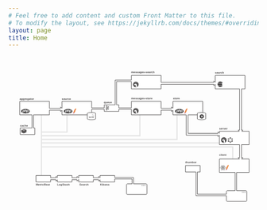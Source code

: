 ```yaml
---
# Feel free to add content and custom Front Matter to this file.
# To modify the layout, see https://jekyllrb.com/docs/themes/#overriding-theme-defaults
layout: page
title: Home
---
```

<svg xmlns="http://www.w3.org/2000/svg" viewBox="0 0 1078 690">
  <defs>
    <linearGradient x1="-32.1797004%" y1="17.8522866%" x2="109.380271%" y2="-17.5286944%" id="a">
      <stop stop-color="#F69923" offset="0%"/>
      <stop stop-color="#F79A23" offset="31.2%"/>
      <stop stop-color="#E97826" offset="83.8%"/>
    </linearGradient>
    <linearGradient x1="-67.0294461%" y1="364.986087%" x2="40.9202199%" y2="-15.8092358%" id="b">
      <stop stop-color="#9E2064" offset="32.3%"/>
      <stop stop-color="#C92037" offset="63%"/>
      <stop stop-color="#CD2335" offset="75.1%"/>
      <stop stop-color="#E97826" offset="100%"/>
    </linearGradient>
    <linearGradient x1="-62.1803696%" y1="139.989875%" x2="83.8545175%" y2="-157.572344%" id="c">
      <stop stop-color="#282662" offset="0%"/>
      <stop stop-color="#662E8D" offset="9.5%"/>
      <stop stop-color="#9F2064" offset="78.8%"/>
      <stop stop-color="#CD2032" offset="94.9%"/>
    </linearGradient>
    <linearGradient x1="-107138.101%" y1="6389.95883%" x2="-106602.203%" y2="6389.95883%" id="d">
      <stop stop-color="#9E2064" offset="32.3%"/>
      <stop stop-color="#C92037" offset="63%"/>
      <stop stop-color="#CD2335" offset="75.1%"/>
      <stop stop-color="#E97826" offset="100%"/>
    </linearGradient>
    <linearGradient x1="-165047.906%" y1="6629.98409%" x2="-164613.704%" y2="6629.98409%" id="e">
      <stop stop-color="#282662" offset="0%"/>
      <stop stop-color="#662E8D" offset="9.5%"/>
      <stop stop-color="#9F2064" offset="78.8%"/>
      <stop stop-color="#CD2032" offset="94.9%"/>
    </linearGradient>
    <linearGradient x1="-68814.4896%" y1="7063.88266%" x2="-68470.3622%" y2="7063.88266%" id="f">
      <stop stop-color="#9E2064" offset="32.3%"/>
      <stop stop-color="#C92037" offset="63%"/>
      <stop stop-color="#CD2335" offset="75.1%"/>
      <stop stop-color="#E97826" offset="100%"/>
    </linearGradient>
    <linearGradient x1="-93002.0418%" y1="13347.2208%" x2="-92537.428%" y2="13347.2208%" id="g">
      <stop stop-color="#9E2064" offset="32.3%"/>
      <stop stop-color="#C92037" offset="63%"/>
      <stop stop-color="#CD2335" offset="75.1%"/>
      <stop stop-color="#E97826" offset="100%"/>
    </linearGradient>
    <linearGradient x1="-564693.55%" y1="75116.55%" x2="-561872.05%" y2="75116.55%" id="h">
      <stop stop-color="#9E2064" offset="32.3%"/>
      <stop stop-color="#C92037" offset="63%"/>
      <stop stop-color="#CD2335" offset="75.1%"/>
      <stop stop-color="#E97826" offset="100%"/>
    </linearGradient>
    <linearGradient x1="-564746.2%" y1="75262.85%" x2="-561924.7%" y2="75262.85%" id="i">
      <stop stop-color="#9E2064" offset="32.3%"/>
      <stop stop-color="#C92037" offset="63%"/>
      <stop stop-color="#CD2335" offset="75.1%"/>
      <stop stop-color="#E97826" offset="100%"/>
    </linearGradient>
  </defs>
  <g fill="none" fill-rule="evenodd">
    <text font-family="Helvetica-Bold, Helvetica" font-size="12" font-weight="bold" fill="#555353">
            <tspan x="230" y="190">source</tspan>
        </text>
    <text font-family="Helvetica-Bold, Helvetica" font-size="12" font-weight="bold" fill="#555353">
            <tspan x="48" y="190">aggregator</tspan>
        </text>
    <text font-family="Helvetica-Bold, Helvetica" font-size="12" font-weight="bold" fill="#555353">
            <tspan x="529" y="189">messages-store</tspan>
        </text>
    <text font-family="Helvetica-Bold, Helvetica" font-size="12" font-weight="bold" fill="#555353">
            <tspan x="529" y="75">messages-search</tspan>
        </text>
    <text font-family="Helvetica-Bold, Helvetica" font-size="12" font-weight="bold" fill="#555353">
            <tspan x="890" y="77">search</tspan>
        </text>
    <text font-family="Helvetica-Bold, Helvetica" font-size="12" font-weight="bold" fill="#555353">
            <tspan x="908" y="319">server</tspan>
        </text>
    <text font-family="Helvetica-Bold, Helvetica" font-size="12" font-weight="bold" fill="#555353">
            <tspan x="908" y="432">client</tspan>
        </text>
    <text font-family="Helvetica-Bold, Helvetica" font-size="12" font-weight="bold" fill="#555353">
            <tspan x="762" y="465">thumbor</tspan>
        </text>
    <text font-family="Helvetica-Bold, Helvetica" font-size="12" font-weight="bold" fill="#555353">
            <tspan x="709" y="189">store</tspan>
        </text>
    <text font-family="Helvetica-Bold, Helvetica" font-size="12" font-weight="bold" fill="#555353">
            <tspan x="50" y="306">cache</tspan>
        </text>
    <text font-family="Helvetica-Bold, Helvetica" font-size="12" font-weight="bold" fill="#555353">
            <tspan x="411" y="205">queue</tspan>
        </text>
    <path d="M969 391v55h-5v-50H145v125h-5V254h5v73h105v-73h5v78H145v11h419v-88h5v93H145v11h579V255h5v109H145v10h764v5H145v12h824Z" fill="#E4E4E4"/>
    <path d="M658 85v30h227v-6.313731l6 5.999922V85h128v58h-15v177.998871l6.31336.000817L1005.31113 326H1037v58h-33v56h6.31345l-6.00093 6H1037v58h-54v79h40c1.10457 0 2.10457.447715 2.82843 1.171573.72385.723858 1.17157 1.723858 1.17157 2.828427v38c0 1.104569-.44772 2.104569-1.17157 2.828427C1025.10457 628.552285 1024.10457 629 1023 629h-80c-1.104569 0-2.104569-.447715-2.828427-1.171573C939.447715 627.104569 939 626.104569 939 625v-21H808V502h-45v-28h63v28h-12v96h125v-11c0-1.104569.447715-2.104569 1.171573-2.828427C940.895431 583.447715 941.895431 583 943 583h34v-79h-68v-58h86.686191l-5.999922-6H996v-56h-87v-40.687476l-6 6.000922V343H766v-88h-57v-19.687476l-6 6.000922V235h-45v20H530v-24h-54v9h-63v-9h-54v24H231v-19.687476l-6 6.000922V235h-48v20h-69v57h6v28H51v-28h51v-57H49v-58h128v30h48v-6.313731l6 5.999922V197h128v28h54v-13h47V105h70V85h128Zm-128 26h-64v101h10v13h54v-28h128v30h45v-6.313731l6 5.999922V197h128v58h-63v80h129v-6.313731l6 5.999922V326h85.687528l-5.001234-5.000312L996 320.998871V143H891v-19.687476l-6 6.000922V123H658v20H530v-32ZM182 517h-63v28h63v-10h22.998871l.000817 6.313759L211 535.312524V545h63v-10h21.998871l.000817 6.313796L303 534.312562V545h63v-10h22.998871l.000817 6.313759L395 535.312524V545h63v-13h75v21h-20c-1.104569 0-2.104569.447715-2.828427 1.171573C509.447715 554.895431 509 555.895431 509 557v38c0 1.104569.447715 2.104569 1.171573 2.828427C510.895431 598.552285 511.895431 599 513 599h80c1.104569 0 2.104569-.447715 2.828427-1.171573C596.552285 597.104569 597 596.104569 597 595v-38c0-1.104569-.447715-2.104569-1.171573-2.828427C595.104569 553.447715 594.104569 553 593 553h-54v-27h-81v-9h-63v9.686191l-6-5.999922V527h-23v-10h-63v10.687438l-7-7.000922V527h-22v-10h-63v9.686191l-6-5.999922V527h-23v-10Z" stroke="#464444" stroke-width="2" fill="#FFF"/>
    <path d="M358 245c-4.778152 0-9.137956.421812-12.45651 1.120455-2.755057.580012-4.865209 1.249028-5.542178 2.159379l.113704 24.459937c.616016.909776 2.713529 1.561711 5.431746 2.13741C348.852473 275.577307 353.216589 276 358 276c4.777625 0 9.136993-.421719 12.455469-1.120345 2.755171-.580036 4.865187-1.249359 5.543223-2.159892l-.113247-24.458987c-.615022-.909994-2.712654-1.561845-5.430653-2.137628C367.148897 245.422825 362.784162 245 358 245ZM832 245c-4.778152 0-9.137956.421812-12.45651 1.120455-2.755057.580012-4.865209 1.249028-5.542178 2.159379l.113704 24.459937c.616016.909776 2.713529 1.561711 5.431746 2.13741C822.852473 275.577307 827.216589 276 832 276c4.777625 0 9.136993-.421719 12.455469-1.120345 2.755171-.580036 4.865187-1.249359 5.543223-2.159892l-.113247-24.458987c-.615022-.909994-2.712654-1.561845-5.430653-2.137628C841.148897 245.422825 836.784162 245 832 245Z" stroke="#464444" stroke-width="2" fill="#FFF"/>
    <g fill-rule="nonzero">
      <path d="M73.5 230c-10.216879 0-18.5 4.2533833-18.5 9.5s8.283121 9.5 18.5 9.5c10.2168789 0 18.5-4.2533833 18.5-9.5s-8.2831211-9.5-18.5-9.5Z" fill="#FFF"/>
      <path d="M73.5 230c-10.216879 0-18.5 4.2533833-18.5 9.5s8.283121 9.5 18.5 9.5c10.2168789 0 18.5-4.2533833 18.5-9.5s-8.2831211-9.5-18.5-9.5Zm-4.8138033 11.3508446c-.4415.4185265-.9317527.5912761-1.4716666.769242-.5399139.1782726-1.2269945.1414521-2.062453.1414521h-1.8934838l-.5247733 3.0683764h-2.2108308l1.9728205-10.4324796h4.2514814c1.2790781 0 2.2120421.3728077 2.798589 1.0530667.586547.680259.7627836 1.6458771.5290127 2.864943-.0965971.5022933-.2592071.9693001-.4887387 1.385372-.2298343.4163786-.5299211.8051419-.8999574 1.1500274Zm6.4532278.9106941.8724015-4.4245987c.0993224-.517942.0629849-.9027163-.1093151-1.0908078-.1726029-.1883983-.5396111-.3145085-1.1007219-.3145085h-1.7532818l-1.1297918 5.829915h-2.1935705l1.9728205-10.125642h2.1935706l-.5244705 2.7615388h1.9540462c1.2297198 0 2.0775936.2500727 2.544227.6845547.4666333.4344821.6065325 1.0297471.4200003 2.0030361l-.9178234 4.6765124h-2.2280911Zm12.1909107-3.429831c-.0962942.5022931-.2592071.9613222-.4884358 1.3770872-.2295316.4163787-.5293155.7971642-.8996547 1.1420497-.4414999.4185265-.9320555.5912761-1.4716666.769242-.5396111.1782726-1.2272973.1414521-2.0627557.1414521h-1.8934838l-.5244705 3.0683764h-2.2108309l1.9725178-10.4324796h4.2517841c1.2790782 0 2.2120421.3728077 2.7982863 1.0530667.5859413.680259.7624807 1.6624464.5287098 2.8812054Zm-4.1648771-2.400084H81.651095l-.8257685 4.2957268h1.3450912c.8908731 0 1.5552428-.0889829 1.9912921-.4295727.436655-.339976.7306855-.8677368.8836056-1.6633668.1465611-.7643325.0799424-1.360518-.1998559-1.6747198-.2801012-.3142017-.8400007-.5280675-1.6800014-.5280675Zm-17.2557452 0h-1.514666l-.8257684 4.2957268h1.3447883c.8911759 0 1.5552428-.0889829 1.991595-.4295727.4363521-.339976.7306855-.8677368.8833027-1.6633668.1465611-.7643325.0799424-1.360518-.1998559-1.6747198-.2797984-.3142017-.839395-.5280675-1.6793957-.5280675Z" fill="#464444"/>
    </g>
    <g fill-rule="nonzero">
      <path d="M257.5 230c-10.216879 0-18.5 4.2533833-18.5 9.5s8.283121 9.5 18.5 9.5c10.2168789 0 18.5-4.2533833 18.5-9.5s-8.2831211-9.5-18.5-9.5Z" fill="#FFF"/>
      <path d="M257.5 230c-10.216879 0-18.5 4.2533833-18.5 9.5s8.283121 9.5 18.5 9.5c10.2168789 0 18.5-4.2533833 18.5-9.5s-8.2831211-9.5-18.5-9.5Zm-4.8138033 11.3508446c-.4415.4185265-.9317527.5912761-1.4716666.769242-.5399139.1782726-1.2269945.1414521-2.062453.1414521h-1.8934838l-.5247733 3.0683764h-2.2108308l1.9728205-10.4324796h4.2514814c1.2790781 0 2.2120421.3728077 2.798589 1.0530667.586547.680259.7627836 1.6458771.5290127 2.864943-.0965971.5022933-.2592071.9693001-.4887387 1.385372-.2298343.4163786-.5299211.8051419-.8999574 1.1500274Zm6.4532278.9106941.8724015-4.4245987c.0993224-.517942.0629849-.9027163-.1093151-1.0908078-.1726029-.1883983-.5396111-.3145085-1.1007219-.3145085h-1.7532818l-1.1297918 5.829915h-2.1935705l1.9728205-10.125642h2.1935706l-.5244705 2.7615388h1.9540462c1.2297198 0 2.0775936.2500727 2.544227.6845547.4666333.4344821.6065325 1.0297471.4200003 2.0030361l-.9178234 4.6765124h-2.2280911Zm12.1909107-3.429831c-.0962942.5022931-.2592071.9613222-.4884358 1.3770872-.2295316.4163787-.5293155.7971642-.8996547 1.1420497-.4414999.4185265-.9320555.5912761-1.4716666.769242-.5396111.1782726-1.2272973.1414521-2.0627557.1414521h-1.8934838l-.5244705 3.0683764h-2.2108309l1.9725178-10.4324796h4.2517841c1.2790782 0 2.2120421.3728077 2.7982863 1.0530667.5859413.680259.7624807 1.6624464.5287098 2.8812054Zm-4.1648771-2.400084h-1.5143631l-.8257685 4.2957268h1.3450912c.8908731 0 1.5552428-.0889829 1.9912921-.4295727.436655-.339976.7306855-.8677368.8836056-1.6633668.1465611-.7643325.0799424-1.360518-.1998559-1.6747198-.2801012-.3142017-.8400007-.5280675-1.6800014-.5280675Zm-17.2557452 0h-1.514666l-.8257684 4.2957268h1.3447884c.8911758 0 1.5552427-.0889829 1.9915949-.4295727.4363521-.339976.7306855-.8677368.8833027-1.6633668.1465611-.7643325.0799424-1.360518-.1998559-1.6747198-.2797984-.3142017-.839395-.5280675-1.6793957-.5280675Z" fill="#464444"/>
    </g>
    <g fill-rule="nonzero">
      <path d="M736.5 230c-10.216879 0-18.5 4.2533833-18.5 9.5s8.283121 9.5 18.5 9.5c10.2168789 0 18.5-4.2533833 18.5-9.5s-8.2831211-9.5-18.5-9.5Z" fill="#FFF"/>
      <path d="M736.5 230c-10.216879 0-18.5 4.2533833-18.5 9.5s8.283121 9.5 18.5 9.5c10.2168789 0 18.5-4.2533833 18.5-9.5s-8.2831211-9.5-18.5-9.5Zm-4.8138033 11.3508446c-.4415.4185265-.9317527.5912761-1.4716666.769242-.5399139.1782726-1.2269945.1414521-2.062453.1414521h-1.8934838l-.5247733 3.0683764h-2.2108308l1.9728205-10.4324796h4.2514814c1.2790781 0 2.2120421.3728077 2.798589 1.0530667.586547.680259.7627836 1.6458771.5290127 2.864943-.0965971.5022933-.2592071.9693001-.4887387 1.385372-.2298343.4163786-.5299211.8051419-.8999574 1.1500274Zm6.4532278.9106941.8724015-4.4245987c.0993224-.517942.0629849-.9027163-.1093151-1.0908078-.1726029-.1883983-.5396111-.3145085-1.1007219-.3145085h-1.7532818l-1.1297918 5.829915h-2.1935705l1.9728205-10.125642h2.1935706l-.5244705 2.7615388h1.9540462c1.2297198 0 2.0775936.2500727 2.544227.6845547.4666333.4344821.6065325 1.0297471.4200003 2.0030361l-.9178234 4.6765124h-2.2280911Zm12.1909107-3.429831c-.0962942.5022931-.2592071.9613222-.4884358 1.3770872-.2295316.4163787-.5293155.7971642-.8996547 1.1420497-.4414999.4185265-.9320555.5912761-1.4716666.769242-.5396111.1782726-1.2272973.1414521-2.0627557.1414521h-1.8934838l-.5244705 3.0683764h-2.2108309l1.9725178-10.4324796h4.2517841c1.2790782 0 2.2120421.3728077 2.7982863 1.0530667.5859413.680259.7624807 1.6624464.5287098 2.8812054Zm-4.1648771-2.400084h-1.5143631l-.8257685 4.2957268h1.3450912c.8908731 0 1.5552428-.0889829 1.9912921-.4295727.436655-.339976.7306855-.8677368.8836056-1.6633668.1465611-.7643325.0799424-1.360518-.1998559-1.6747198-.2801012-.3142017-.8400007-.5280675-1.6800014-.5280675Zm-17.2557452 0h-1.514666l-.8257684 4.2957268h1.3447884c.8911758 0 1.5552427-.0889829 1.9915949-.4295727.4363521-.339976.7306855-.8677368.8833027-1.6633668.1465611-.7643325.0799424-1.360518-.1998559-1.6747198-.2797984-.3142017-.839395-.5280675-1.6793957-.5280675Z" fill="#464444"/>
    </g>
    <path d="M548.056 226.006c-.056.006-.236.027-.398.041-2.308.242-4.581 1.219-6.434 2.771a15.656002 15.656002 0 0 0-1.405 1.405c-1.535 1.833-2.432 3.89-2.762 6.325-.074.54-.074 2.364 0 2.904.331 2.435 1.228 4.492 2.762 6.325a15.6559942 15.6559942 0 0 0 1.405 1.405c1.833 1.535 3.89 2.432 6.325 2.762.54.074 2.364.074 2.904 0 2.435-.331 4.492-1.228 6.325-2.762a15.6559863 15.6559863 0 0 0 1.405-1.405c1.535-1.833 2.432-3.89 2.762-6.325.074-.54.074-2.364 0-2.904-.331-2.435-1.228-4.492-2.762-6.325a15.6559942 15.6559942 0 0 0-1.405-1.405c-1.827-1.529-3.905-2.438-6.307-2.76-.26-.035-.637-.05-1.337-.056a25.7929998 25.7929998 0 0 0-1.077.003l-.001.001Zm.147 1.275c0 .345.024 1.095.056 1.806.018.348.038.847.047 1.107.032.921.13 3.338.145 3.553l.015.215-.133-.015a.504.504 0 0 1-.153-.032 3.2470042 3.2470042 0 0 1-.041-.455 702.8041963 702.8041963 0 0 1-.245-5.723l-.018-.655.083-.012c.044-.006.118-.015.165-.018l.08-.003v.23l-.001.002Zm2.825-.071c.003.003.012.894.021 1.98.012 1.089.027 2.066.035 2.172.009.109.006.204-.009.21a.4329998.4329998 0 0 1-.159 0l-.136-.012-.021-.859-.032-1.172c-.024-.522-.044-2.296-.027-2.34.012-.032.044-.035.168-.015.086.018.156.032.159.035l.001.001Zm-6.827.989c.018.027.156 1.653.328 3.781.056.723.112 1.384.121 1.467.015.151.012.156-.083.215a.5189997.5189997 0 0 1-.118.059c-.009 0-.027-.077-.035-.171-.041-.384-.201-2.237-.313-3.577-.065-.788-.124-1.493-.133-1.57-.015-.13-.012-.142.065-.183.094-.05.148-.059.168-.021Zm8.125.593c.083.03.091.044.109.213.03.295.021 1.706-.012 1.706-.086 0-.263-.1-.277-.156a14.376977 14.376977 0 0 1-.018-.93c0-.959-.012-.903.198-.832v-.001Zm-5.451.139c0 .08.021.519.044.983l.062 1.305c.021.514.027.496-.171.508-.097.003-.097.003-.103-.145-.006-.083-.021-.339-.038-.576-.015-.236-.05-.747-.074-1.136-.024-.389-.053-.776-.062-.859-.018-.148-.015-.153.065-.183a.6170001.6170001 0 0 1 .183-.032c.094-.003.094-.003.094.136v-.001Zm8.187.404.1.041.021.395c.009.215.015.682.009 1.033l-.009.643-.124-.062-.124-.059-.009-.98c-.006-.54-.003-.998.003-1.018.012-.044.012-.044.133.006v.001Zm-5.389.387c.018.018.059 1.449.062 2.175l.003.437-.139-.021a1.2999974 1.2999974 0 0 1-.148-.021c-.009-.006-.097-2.193-.097-2.405v-.218l.151.018a.7429994.7429994 0 0 1 .168.035Zm6.797.209c.035.041.041.688.05 4.253.009 4.094.009 4.2-.044 4.2a.197.197 0 0 1-.103-.038c-.044-.032-.05-.39-.065-3.887a475.4258052 475.4258052 0 0 0-.035-4.277l-.018-.425.086.062c.05.035.106.086.13.112h-.001Zm-2.647.606c.015.012.03.18.032.372.015.652.018 4.651.003 4.663-.006.006-.059-.009-.118-.032l-.106-.044v-5.02l.083.018c.044.012.092.03.106.044v-.001Zm-8.146.165c.009.08.024.26.032.407l.047.732c.035.519.03.552-.139.552-.089 0-.1-.009-.112-.097-.03-.174-.133-1.626-.118-1.65a.654.654 0 0 1 .239-.08c.018-.003.041.059.05.136h.001Zm-4.882.752.145 1.455c.05.487.092.9.092.918 0 .035-.227.148-.251.124a96.053016 96.053016 0 0 1-.31-2.745c0-.071.227-.369.257-.336.009.006.038.269.068.584h-.001Zm11.572.31.086.05.003.638c.003.348.009.738.009.865.006.266-.027.31-.186.254l-.091-.032v-.254c0-.142-.009-.552-.021-.915l-.018-.655h.068a.4099999.4099999 0 0 1 .151.05l-.001-.001Zm-10.276 1.145.195 2.125.1 1.092-.115.115-.112.115-.021-.233c-.012-.13-.071-.732-.133-1.34-.062-.608-.151-1.49-.195-1.96l-.083-.85.115-.106c.103-.097.115-.1.136-.047.012.03.062.519.112 1.089h.001Zm-2.211.358c.065.581.236 2.128.384 3.435.148 1.307.286 2.568.313 2.804.024.236.065.593.089.797.041.345.041.369-.006.404-.071.053-.1.047-.1-.015 0-.027-.027-.251-.059-.493-.053-.404-.142-1.089-.339-2.627-.041-.31-.121-.927-.177-1.372a466.5619966 466.5619966 0 0 1-.369-2.872c-.053-.401-.086-.759-.077-.797.021-.08.195-.357.213-.339.006.009.065.49.13 1.074l-.002.001Zm-.903 1.272.183 1.44c.056.437.127.983.159 1.21l.056.413-.062.053c-.035.03-.071.041-.083.03-.012-.011-.035-.13-.053-.26-.018-.13-.127-.888-.245-1.682l-.21-1.446.068-.201a.7240002.7240002 0 0 1 .083-.198c.012 0 .056.289.103.64l.001.001Zm16.203-.387c.041.041.047.224.047 1.579v1.532h-.083c-.18 0-.177.044-.189-1.632l-.009-1.526h.094c.05 0 .115.021.139.047h.001Zm-6.46.528c.667.1 1.248.286 1.824.581.372.192.549.325.962.72.614.587.992 1.101 1.346 1.827.516 1.057.717 1.992.971 4.501.115 1.124.266 3.164.298 3.999.009.242.03.64.047.885.032.519.071.449-.387.67-.635.307-1.245.519-2.051.717-.986.242-1.623.319-2.597.322l-.708.003.006-.339c0-.186.018-.62.035-.959.089-1.644.071-3.719-.044-4.87-.065-.661-.192-1.464-.263-1.641-.015-.038.053-.071.345-.171.534-.186.998-.419 1.068-.534.127-.218-.1-.531-.39-.531-.05 0-.201.053-.339.115-.661.304-1.986.661-2.751.741a7.794003 7.794003 0 0 1-1.918-.08c-.31-.056-.865-.266-1.328-.505-.534-.277-.862-.646-.959-1.083-.053-.236-.038-.708.03-.974.074-.292.28-.717.469-.965.841-1.107 2.577-2.066 4.356-2.402a6.632 6.632 0 0 1 1.977-.027h.001Zm9.105.092c.106.044.118.056.118.156.006.806-.012 2.647-.027 2.724-.003.027-.156.03-.221.006-.041-.015-.047-.174-.047-1.476 0-.933.012-1.458.03-1.458.015 0 .083.021.148.047l-.001.001Zm1.289 1.62.106.044-.021 2.444c-.024 3.114-.027 3.205-.139 3.474-.183.44-.174.528-.156-1.402.006-.965.021-1.942.027-2.169.006-.227.012-.868.015-1.426 0-.673.009-1.009.03-1.009.018 0 .08.021.139.044h-.001Zm-17.749.735c.018.239.012.263-.074.452l-.094.201-.035-.295c-.056-.472-.056-.493.056-.564.05-.035.103-.059.112-.053.009.006.027.124.035.26v-.001Zm-1.824 1.78c.027.242.233 1.848.339 2.636.159 1.219.171 1.393.1 1.319a14.6980016 14.6980016 0 0 1-.148-.912c-.46-3.182-.457-3.161-.419-3.185.08-.053.106-.024.127.142h.001Zm2.125 1.351c.018.074.103.874.103.971 0 .083-.106.159-.153.112-.015-.015-.053-.266-.083-.555l-.074-.676-.018-.148.103.118a.6559999.6559999 0 0 1 .121.177l.001.001Zm2.382 1.113c.032.03.053.148.08.466.044.576.05.531-.071.531-.124 0-.121.009-.162-.511-.041-.528-.041-.5220015.038-.5220015.038 0 .089.0180015.115.0350015v.001Zm2.337.044c.006.03.021.207.032.393.009.186.035.605.059.93.083 1.192.086 1.343.035 1.343-.056 0-.062-.044-.127-.885a70.7199472 70.7199472 0 0 0-.097-1.219c-.027-.322-.044-.59-.035-.596.032-.035.118-.009.133.035v-.001Zm-5.548.567c.018.027.13.971.269 2.261.041.39.083.764.091.835l.015.127-.074-.047c-.0516212-.0293044-.081634-.0858221-.077-.145 0-.186-.127-1.411-.224-2.16-.056-.425-.1-.8-.1-.835 0-.062.071-.086.1-.035v-.001Zm17.032 1.234-.021 1.234-.074.109c-.168.248-.159.295-.151-1.086l.006-1.266.109-.112a.5739978.5739978 0 0 1 .13-.109c.009 0 .009.555 0 1.231l.001-.001Zm-2.73 1.956c.015 1.715.012 1.848-.035 1.901-.03.032-.056.053-.065.044-.021-.024-.05-3.763-.027-3.784.012-.012.041-.018.068-.015.038.009.047.218.059 1.853v.001Zm-9.639-1.174c.021.183.094 1.06.124 1.473.018.277.018.286-.047.307-.035.012-.077.009-.089-.006-.021-.021-.086-.676-.165-1.685l-.021-.242h.091c.086 0 .091.006.106.153h.001Zm-2.32 1.033c.021.021.035.094.035.168 0 .077.035.475.074.888.112 1.13.121 1.284.071 1.254-.077-.044-.145-.112-.13-.13a2.0199996 2.0199996 0 0 0-.03-.328c-.021-.171-.047-.449-.059-.62-.012-.171-.038-.484-.062-.694-.056-.516-.053-.576.012-.576.03 0 .068.015.089.035v.003Zm1.396 1.986c.009.065.027.307.038.537.021.443.012.475-.109.384-.035-.027-.059-.139-.094-.475-.062-.608-.065-.584.05-.573.086.009.097.021.115.127Zm-1.054-10.923c-.307.133-.331.549-.041.697.21.106.422.056.531-.127.0940391-.1459023.0809259-.3362771-.03223-.4679075-.113156-.1316304-.2994063-.1731682-.45777-.1020925Zm2.001.283c-.1318624.0829051-.2118844.2277407-.2118844.3835 0 .1557593.080022.3005949.2118844.3835.28.168.643-.053.643-.39 0-.325-.372-.543-.643-.378v.001ZM927.056 352.006c-.056.006-.236.027-.398.041-2.308.242-4.581 1.219-6.434 2.771a15.656002 15.656002 0 0 0-1.405 1.405c-1.535 1.833-2.432 3.89-2.762 6.325-.074.54-.074 2.364 0 2.904.331 2.435 1.228 4.492 2.762 6.325a15.6559942 15.6559942 0 0 0 1.405 1.405c1.833 1.535 3.89 2.432 6.325 2.762.54.074 2.364.074 2.904 0 2.435-.331 4.492-1.228 6.325-2.762a15.6559863 15.6559863 0 0 0 1.405-1.405c1.535-1.833 2.432-3.89 2.762-6.325.074-.54.074-2.364 0-2.904-.331-2.435-1.228-4.492-2.762-6.325a15.6559942 15.6559942 0 0 0-1.405-1.405c-1.827-1.529-3.905-2.438-6.307-2.76-.26-.035-.637-.05-1.337-.056a25.7929998 25.7929998 0 0 0-1.077.003l-.001.001Zm.147 1.275c0 .345.024 1.095.056 1.806.018.348.038.847.047 1.107.032.921.13 3.338.145 3.553l.015.215-.133-.015a.504.504 0 0 1-.153-.032 3.2470042 3.2470042 0 0 1-.041-.455 702.8041963 702.8041963 0 0 1-.245-5.723l-.018-.655.083-.012c.044-.006.118-.015.165-.018l.08-.003v.23l-.001.002Zm2.825-.071c.003.003.012.894.021 1.98.012 1.089.027 2.066.035 2.172.009.109.006.204-.009.21a.4329998.4329998 0 0 1-.159 0l-.136-.012-.021-.859-.032-1.172c-.024-.522-.044-2.296-.027-2.34.012-.032.044-.035.168-.015.086.018.156.032.159.035l.001.001Zm-6.827.989c.018.027.156 1.653.328 3.781.056.723.112 1.384.121 1.467.015.151.012.156-.083.215a.5189997.5189997 0 0 1-.118.059c-.009 0-.027-.077-.035-.171-.041-.384-.201-2.237-.313-3.577-.065-.788-.124-1.493-.133-1.57-.015-.13-.012-.142.065-.183.094-.05.148-.059.168-.021Zm8.125.593c.083.03.091.044.109.213.03.295.021 1.706-.012 1.706-.086 0-.263-.1-.277-.156a14.376977 14.376977 0 0 1-.018-.93c0-.959-.012-.903.198-.832v-.001Zm-5.451.139c0 .08.021.519.044.983l.062 1.305c.021.514.027.496-.171.508-.097.003-.097.003-.103-.145-.006-.083-.021-.339-.038-.576-.015-.236-.05-.747-.074-1.136-.024-.389-.053-.776-.062-.859-.018-.148-.015-.153.065-.183a.6170001.6170001 0 0 1 .183-.032c.094-.003.094-.003.094.136v-.001Zm8.187.404.1.041.021.395c.009.215.015.682.009 1.033l-.009.643-.124-.062-.124-.059-.009-.98c-.006-.54-.003-.998.003-1.018.012-.044.012-.044.133.006v.001Zm-5.389.387c.018.018.059 1.449.062 2.175l.003.437-.139-.021a1.2999974 1.2999974 0 0 1-.148-.021c-.009-.006-.097-2.193-.097-2.405v-.218l.151.018a.7429994.7429994 0 0 1 .168.035Zm6.797.209c.035.041.041.688.05 4.253.009 4.094.009 4.2-.044 4.2a.197.197 0 0 1-.103-.038c-.044-.032-.05-.39-.065-3.887a475.4258052 475.4258052 0 0 0-.035-4.277l-.018-.425.086.062c.05.035.106.086.13.112h-.001Zm-2.647.606c.015.012.03.18.032.372.015.652.018 4.651.003 4.663-.006.006-.059-.009-.118-.032l-.106-.044v-5.02l.083.018c.044.012.092.03.106.044v-.001Zm-8.146.165c.009.08.024.26.032.407l.047.732c.035.519.03.552-.139.552-.089 0-.1-.009-.112-.097-.03-.174-.133-1.626-.118-1.65a.654.654 0 0 1 .239-.08c.018-.003.041.059.05.136h.001Zm-4.882.752.145 1.455c.05.487.092.9.092.918 0 .035-.227.148-.251.124a96.053016 96.053016 0 0 1-.31-2.745c0-.071.227-.369.257-.336.009.006.038.269.068.584h-.001Zm11.572.31.086.05.003.638c.003.348.009.738.009.865.006.266-.027.31-.186.254l-.091-.032v-.254c0-.142-.009-.552-.021-.915l-.018-.655h.068a.4099999.4099999 0 0 1 .151.05l-.001-.001Zm-10.276 1.145.195 2.125.1 1.092-.115.115-.112.115-.021-.233c-.012-.13-.071-.732-.133-1.34-.062-.608-.151-1.49-.195-1.96l-.083-.85.115-.106c.103-.097.115-.1.136-.047.012.03.062.519.112 1.089h.001Zm-2.211.358c.065.581.236 2.128.384 3.435.148 1.307.286 2.568.313 2.804.024.236.065.593.089.797.041.345.041.369-.006.404-.071.053-.1.047-.1-.015 0-.027-.027-.251-.059-.493-.053-.404-.142-1.089-.339-2.627-.041-.31-.121-.927-.177-1.372a466.5619966 466.5619966 0 0 1-.369-2.872c-.053-.401-.086-.759-.077-.797.021-.08.195-.357.213-.339.006.009.065.49.13 1.074l-.002.001Zm-.903 1.272.183 1.44c.056.437.127.983.159 1.21l.056.413-.062.053c-.035.03-.071.041-.083.03-.012-.011-.035-.13-.053-.26-.018-.13-.127-.888-.245-1.682l-.21-1.446.068-.201a.7240002.7240002 0 0 1 .083-.198c.012 0 .056.289.103.64l.001.001Zm16.203-.387c.041.041.047.224.047 1.579v1.532h-.083c-.18 0-.177.044-.189-1.632l-.009-1.526h.094c.05 0 .115.021.139.047h.001Zm-6.46.528c.667.1 1.248.286 1.824.581.372.192.549.325.962.72.614.587.992 1.101 1.346 1.827.516 1.057.717 1.992.971 4.501.115 1.124.266 3.164.298 3.999.009.242.03.64.047.885.032.519.071.449-.387.67-.635.307-1.245.519-2.051.717-.986.242-1.623.319-2.597.322l-.708.003.006-.339c0-.186.018-.62.035-.959.089-1.644.071-3.719-.044-4.87-.065-.661-.192-1.464-.263-1.641-.015-.038.053-.071.345-.171.534-.186.998-.419 1.068-.534.127-.218-.1-.531-.39-.531-.05 0-.201.053-.339.115-.661.304-1.986.661-2.751.741a7.794003 7.794003 0 0 1-1.918-.08c-.31-.056-.865-.266-1.328-.505-.534-.277-.862-.646-.959-1.083-.053-.236-.038-.708.03-.974.074-.292.28-.717.469-.965.841-1.107 2.577-2.066 4.356-2.402a6.632 6.632 0 0 1 1.977-.027h.001Zm9.105.092c.106.044.118.056.118.156.006.806-.012 2.647-.027 2.724-.003.027-.156.03-.221.006-.041-.015-.047-.174-.047-1.476 0-.933.012-1.458.03-1.458.015 0 .083.021.148.047l-.001.001Zm1.289 1.62.106.044-.021 2.444c-.024 3.114-.027 3.205-.139 3.474-.183.44-.174.528-.156-1.402.006-.965.021-1.942.027-2.169.006-.227.012-.868.015-1.426 0-.673.009-1.009.03-1.009.018 0 .08.021.139.044h-.001Zm-17.749.735c.018.239.012.263-.074.452l-.094.201-.035-.295c-.056-.472-.056-.493.056-.564.05-.035.103-.059.112-.053.009.006.027.124.035.26v-.001Zm-1.824 1.78c.027.242.233 1.848.339 2.636.159 1.219.171 1.393.1 1.319a14.6980016 14.6980016 0 0 1-.148-.912c-.46-3.182-.457-3.161-.419-3.185.08-.053.106-.024.127.142h.001Zm2.125 1.351c.018.074.103.874.103.971 0 .083-.106.159-.153.112-.015-.015-.053-.266-.083-.555l-.074-.676-.018-.148.103.118a.6559999.6559999 0 0 1 .121.177l.001.001Zm2.382 1.113c.032.03.053.148.08.466.044.576.05.531-.071.531-.124 0-.121.009-.162-.511-.041-.528-.041-.5220015.038-.5220015.038 0 .089.0180015.115.0350015v.001Zm2.337.044c.006.03.021.207.032.393.009.186.035.605.059.93.083 1.192.086 1.343.035 1.343-.056 0-.062-.044-.127-.885a70.7199472 70.7199472 0 0 0-.097-1.219c-.027-.322-.044-.59-.035-.596.032-.035.118-.009.133.035v-.001Zm-5.548.567c.018.027.13.971.269 2.261.041.39.083.764.091.835l.015.127-.074-.047c-.0516212-.0293044-.081634-.0858221-.077-.145 0-.186-.127-1.411-.224-2.16-.056-.425-.1-.8-.1-.835 0-.062.071-.086.1-.035v-.001Zm17.032 1.234-.021 1.234-.074.109c-.168.248-.159.295-.151-1.086l.006-1.266.109-.112a.5739978.5739978 0 0 1 .13-.109c.009 0 .009.555 0 1.231l.001-.001Zm-2.73 1.956c.015 1.715.012 1.848-.035 1.901-.03.032-.056.053-.065.044-.021-.024-.05-3.763-.027-3.784.012-.012.041-.018.068-.015.038.009.047.218.059 1.853v.001Zm-9.639-1.174c.021.183.094 1.06.124 1.473.018.277.018.286-.047.307-.035.012-.077.009-.089-.006-.021-.021-.086-.676-.165-1.685l-.021-.242h.091c.086 0 .091.006.106.153h.001Zm-2.32 1.033c.021.021.035.094.035.168 0 .077.035.475.074.888.112 1.13.121 1.284.071 1.254-.077-.044-.145-.112-.13-.13a2.0199996 2.0199996 0 0 0-.03-.328c-.021-.171-.047-.449-.059-.62-.012-.171-.038-.484-.062-.694-.056-.516-.053-.576.012-.576.03 0 .068.015.089.035v.003Zm1.396 1.986c.009.065.027.307.038.537.021.443.012.475-.109.384-.035-.027-.059-.139-.094-.475-.062-.608-.065-.584.05-.573.086.009.097.021.115.127Zm-1.054-10.923c-.307.133-.331.549-.041.697.21.106.422.056.531-.127.0940391-.1459023.0809259-.3362771-.03223-.4679075-.113156-.1316304-.2994063-.1731682-.45777-.1020925Zm2.001.283c-.1318624.0829051-.2118844.2277407-.2118844.3835 0 .1557593.080022.3005949.2118844.3835.28.168.643-.053.643-.39 0-.325-.372-.543-.643-.378v.001ZM548.056 112.006c-.056.006-.236.027-.398.041-2.308.242-4.581 1.219-6.434 2.771a15.656002 15.656002 0 0 0-1.405 1.405c-1.535 1.833-2.432 3.89-2.762 6.325-.074.54-.074 2.364 0 2.904.331 2.435 1.228 4.492 2.762 6.325a15.6559942 15.6559942 0 0 0 1.405 1.405c1.833 1.535 3.89 2.432 6.325 2.762.54.074 2.364.074 2.904 0 2.435-.331 4.492-1.228 6.325-2.762a15.6559863 15.6559863 0 0 0 1.405-1.405c1.535-1.833 2.432-3.89 2.762-6.325.074-.54.074-2.364 0-2.904-.331-2.435-1.228-4.492-2.762-6.325a15.6559942 15.6559942 0 0 0-1.405-1.405c-1.827-1.529-3.905-2.438-6.307-2.76-.26-.035-.637-.05-1.337-.056a25.7929998 25.7929998 0 0 0-1.077.003l-.001.001Zm.147 1.275c0 .345.024 1.095.056 1.806.018.348.038.847.047 1.107.032.921.13 3.338.145 3.553l.015.215-.133-.015a.504.504 0 0 1-.153-.032 3.2470042 3.2470042 0 0 1-.041-.455 702.8041963 702.8041963 0 0 1-.245-5.723l-.018-.655.083-.012c.044-.006.118-.015.165-.018l.08-.003v.23l-.001.002Zm2.825-.071c.003.003.012.894.021 1.98.012 1.089.027 2.066.035 2.172.009.109.006.204-.009.21a.4329998.4329998 0 0 1-.159 0l-.136-.012-.021-.859-.032-1.172c-.024-.522-.044-2.296-.027-2.34.012-.032.044-.035.168-.015.086.018.156.032.159.035l.001.001Zm-6.827.989c.018.027.156 1.653.328 3.781.056.723.112 1.384.121 1.467.015.151.012.156-.083.215a.5189997.5189997 0 0 1-.118.059c-.009 0-.027-.077-.035-.171-.041-.384-.201-2.237-.313-3.577-.065-.788-.124-1.493-.133-1.57-.015-.13-.012-.142.065-.183.094-.05.148-.059.168-.021Zm8.125.593c.083.03.091.044.109.213.03.295.021 1.706-.012 1.706-.086 0-.263-.1-.277-.156a14.376977 14.376977 0 0 1-.018-.93c0-.959-.012-.903.198-.832v-.001Zm-5.451.139c0 .08.021.519.044.983l.062 1.305c.021.514.027.496-.171.508-.097.003-.097.003-.103-.145-.006-.083-.021-.339-.038-.576-.015-.236-.05-.747-.074-1.136-.024-.389-.053-.776-.062-.859-.018-.148-.015-.153.065-.183a.6170001.6170001 0 0 1 .183-.032c.094-.003.094-.003.094.136v-.001Zm8.187.404.1.041.021.395c.009.215.015.682.009 1.033l-.009.643-.124-.062-.124-.059-.009-.98c-.006-.54-.003-.998.003-1.018.012-.044.012-.044.133.006v.001Zm-5.389.387c.018.018.059 1.449.062 2.175l.003.437-.139-.021a1.2999974 1.2999974 0 0 1-.148-.021c-.009-.006-.097-2.193-.097-2.405v-.218l.151.018a.7429994.7429994 0 0 1 .168.035Zm6.797.209c.035.041.041.688.05 4.253.009 4.094.009 4.2-.044 4.2a.197.197 0 0 1-.103-.038c-.044-.032-.05-.39-.065-3.887a475.4258052 475.4258052 0 0 0-.035-4.277l-.018-.425.086.062c.05.035.106.086.13.112h-.001Zm-2.647.606c.015.012.03.18.032.372.015.652.018 4.651.003 4.663-.006.006-.059-.009-.118-.032l-.106-.044v-5.02l.083.018c.044.012.092.03.106.044v-.001Zm-8.146.165c.009.08.024.26.032.407l.047.732c.035.519.03.552-.139.552-.089 0-.1-.009-.112-.097-.03-.174-.133-1.626-.118-1.65a.654.654 0 0 1 .239-.08c.018-.003.041.059.05.136h.001Zm-4.882.752.145 1.455c.05.487.092.9.092.918 0 .035-.227.148-.251.124a96.053016 96.053016 0 0 1-.31-2.745c0-.071.227-.369.257-.336.009.006.038.269.068.584h-.001Zm11.572.31.086.05.003.638c.003.348.009.738.009.865.006.266-.027.31-.186.254l-.091-.032v-.254c0-.142-.009-.552-.021-.915l-.018-.655h.068a.4099999.4099999 0 0 1 .151.05l-.001-.001Zm-10.276 1.145.195 2.125.1 1.092-.115.115-.112.115-.021-.233c-.012-.13-.071-.732-.133-1.34-.062-.608-.151-1.49-.195-1.96l-.083-.85.115-.106c.103-.097.115-.1.136-.047.012.03.062.519.112 1.089h.001Zm-2.211.358c.065.581.236 2.128.384 3.435.148 1.307.286 2.568.313 2.804.024.236.065.593.089.797.041.345.041.369-.006.404-.071.053-.1.047-.1-.015 0-.027-.027-.251-.059-.493-.053-.404-.142-1.089-.339-2.627-.041-.31-.121-.927-.177-1.372a466.5619966 466.5619966 0 0 1-.369-2.872c-.053-.401-.086-.759-.077-.797.021-.08.195-.357.213-.339.006.009.065.49.13 1.074l-.002.001Zm-.903 1.272.183 1.44c.056.437.127.983.159 1.21l.056.413-.062.053c-.035.03-.071.041-.083.03-.012-.011-.035-.13-.053-.26-.018-.13-.127-.888-.245-1.682l-.21-1.446.068-.201a.7240002.7240002 0 0 1 .083-.198c.012 0 .056.289.103.64l.001.001Zm16.203-.387c.041.041.047.224.047 1.579v1.532h-.083c-.18 0-.177.044-.189-1.632l-.009-1.526h.094c.05 0 .115.021.139.047h.001Zm-6.46.528c.667.1 1.248.286 1.824.581.372.192.549.325.962.72.614.587.992 1.101 1.346 1.827.516 1.057.717 1.992.971 4.501.115 1.124.266 3.164.298 3.999.009.242.03.64.047.885.032.519.071.449-.387.67-.635.307-1.245.519-2.051.717-.986.242-1.623.319-2.597.322l-.708.003.006-.339c0-.186.018-.62.035-.959.089-1.644.071-3.719-.044-4.87-.065-.661-.192-1.464-.263-1.641-.015-.038.053-.071.345-.171.534-.186.998-.419 1.068-.534.127-.218-.1-.531-.39-.531-.05 0-.201.053-.339.115-.661.304-1.986.661-2.751.741a7.794003 7.794003 0 0 1-1.918-.08c-.31-.056-.865-.266-1.328-.505-.534-.277-.862-.646-.959-1.083-.053-.236-.038-.708.03-.974.074-.292.28-.717.469-.965.841-1.107 2.577-2.066 4.356-2.402a6.632 6.632 0 0 1 1.977-.027h.001Zm9.105.092c.106.044.118.056.118.156.006.806-.012 2.647-.027 2.724-.003.027-.156.03-.221.006-.041-.015-.047-.174-.047-1.476 0-.933.012-1.458.03-1.458.015 0 .083.021.148.047l-.001.001Zm1.289 1.62.106.044-.021 2.444c-.024 3.114-.027 3.205-.139 3.474-.183.44-.174.528-.156-1.402.006-.965.021-1.942.027-2.169.006-.227.012-.868.015-1.426 0-.673.009-1.009.03-1.009.018 0 .08.021.139.044h-.001Zm-17.749.735c.018.239.012.263-.074.452l-.094.201-.035-.295c-.056-.472-.056-.493.056-.564.05-.035.103-.059.112-.053.009.006.027.124.035.26v-.001Zm-1.824 1.78c.027.242.233 1.848.339 2.636.159 1.219.171 1.393.1 1.319a14.6980016 14.6980016 0 0 1-.148-.912c-.46-3.182-.457-3.161-.419-3.185.08-.053.106-.024.127.142h.001Zm2.125 1.351c.018.074.103.874.103.971 0 .083-.106.159-.153.112-.015-.015-.053-.266-.083-.555l-.074-.676-.018-.148.103.118a.6559999.6559999 0 0 1 .121.177l.001.001Zm2.382 1.113c.032.03.053.148.08.466.044.576.05.531-.071.531-.124 0-.121.009-.162-.511-.041-.528-.041-.5220015.038-.5220015.038 0 .089.0180015.115.0350015v.001Zm2.337.044c.006.03.021.207.032.393.009.186.035.605.059.93.083 1.192.086 1.343.035 1.343-.056 0-.062-.044-.127-.885a70.7199472 70.7199472 0 0 0-.097-1.219c-.027-.322-.044-.59-.035-.596.032-.035.118-.009.133.035v-.001Zm-5.548.567c.018.027.13.971.269 2.261.041.39.083.764.091.835l.015.127-.074-.047c-.0516212-.0293044-.081634-.0858221-.077-.145 0-.186-.127-1.411-.224-2.16-.056-.425-.1-.8-.1-.835 0-.062.071-.086.1-.035v-.001Zm17.032 1.234-.021 1.234-.074.109c-.168.248-.159.295-.151-1.086l.006-1.266.109-.112a.5739978.5739978 0 0 1 .13-.109c.009 0 .009.555 0 1.231l.001-.001Zm-2.73 1.956c.015 1.715.012 1.848-.035 1.901-.03.032-.056.053-.065.044-.021-.024-.05-3.763-.027-3.784.012-.012.041-.018.068-.015.038.009.047.218.059 1.853v.001Zm-9.639-1.174c.021.183.094 1.06.124 1.473.018.277.018.286-.047.307-.035.012-.077.009-.089-.006-.021-.021-.086-.676-.165-1.685l-.021-.242h.091c.086 0 .091.006.106.153h.001Zm-2.32 1.033c.021.021.035.094.035.168 0 .077.035.475.074.888.112 1.13.121 1.284.071 1.254-.077-.044-.145-.112-.13-.13a2.0199996 2.0199996 0 0 0-.03-.328c-.021-.171-.047-.449-.059-.62-.012-.171-.038-.484-.062-.694-.056-.516-.053-.576.012-.576.03 0 .068.015.089.035v.003Zm1.396 1.986c.009.065.027.307.038.537.021.443.012.475-.109.384-.035-.027-.059-.139-.094-.475-.062-.608-.065-.584.05-.573.086.009.097.021.115.127Zm-1.054-10.923c-.307.133-.331.549-.041.697.21.106.422.056.531-.127.0940391-.1459023.0809259-.3362771-.03223-.4679075-.113156-.1316304-.2994063-.1731682-.45777-.1020925Zm2.001.283c-.1318624.0829051-.2118844.2277407-.2118844.3835 0 .1557593.080022.3005949.2118844.3835.28.168.643-.053.643-.39 0-.325-.372-.543-.643-.378v.001Z" fill="#464444" fill-rule="nonzero"/>
    <path d="M11.993.133a10.2670011 10.2670011 0 0 0-2.04 2.056l.8 1.51a19.7330023 19.7330023 0 0 1 1.708-2.144c.044-.049.068-.072.068-.072l-.068.072a17.8650008 17.8650008 0 0 0-1.6 2.174 30.1000004 30.1000004 0 0 0 3.111-.385c.235683-.8401282.1277602-1.739485-.3-2.5 0 0-.772-1.244-1.679-.711Z" fill="url(#a)" fill-rule="nonzero" transform="translate(935 471)"/>
    <path d="M945.638 479.749h.018l-.115.013-.021.009zM944.821 482.455c-.066.015-.132.026-.2.036.068-.01.135-.022.2-.036ZM939.27 488.524c.009-.023.017-.045.025-.068.176-.4666667.3503333-.919.523-1.357.194-.494.3856667-.9726667.575-1.436.2-.4886667.3966667-.9613333.59-1.418.2033333-.4786667.4033333-.94.6-1.384.16-.3613333.318-.711.474-1.049.052-.1126667.1036667-.2243333.155-.335.102-.2193333.202-.4343333.3-.645.092-.194.1833333-.384.274-.57.03-.062.06-.123.09-.185l.015-.03-.1.011-.078-.154c-.007.015-.015.03-.023.045-.1406667.2786667-.2796667.5603333-.417.845-.0793333.164-.1586667.329-.238.495-.2186667.4593333-.4336667.9223333-.645 1.389s-.4193333.9406667-.624 1.422c-.2.4666667-.398.9333333-.594 1.4-.196.4666667-.385.929-.567 1.387-.1926667.48-.38.9553333-.562 1.426-.0413333.106-.0823333.212-.123.318-.146.3793333-.288.754-.426 1.124l.123.243.11-.012.012-.033c.1793333-.4913333.3563333-.9676667.531-1.429Z"/>
    <path d="m944.305 483.818-.315.055.161-.025c.049-.009.102-.019.154-.03Z" fill="#BE202E" fill-rule="nonzero"/>
    <path d="m944.305 483.818-.315.055.161-.025c.049-.009.102-.019.154-.03Z" fill="#BE202E" fill-rule="nonzero" opacity=".35"/>
    <path d="m944.573 482.5.05-.007c.068-.01.135-.022.2-.036l-.248.042-.002.001Z" fill="#BE202E" fill-rule="nonzero"/>
    <path d="m944.573 482.5.05-.007c.068-.01.135-.022.2-.036l-.248.042-.002.001Z" fill="#BE202E" fill-rule="nonzero" opacity=".35"/>
    <path d="M8.394 7.6c.2433333-.4546667.4896667-.8986667.739-1.332.2586667-.4493333.52-.8843333.784-1.305l.046-.075c.2613333-.4133333.5246667-.8103333.79-1.191l-.8-1.51-.182.225c-.231.288-.47.6-.716.925-.277.37-.562.764-.851 1.179-.267.383-.538.784-.809 1.2-.231.353-.462.717-.692 1.09l-.026.042L7.718 8.9c.2226667-.4373333.448-.8706667.676-1.3Z" fill="url(#b)" fill-rule="nonzero" transform="translate(935 471)"/>
    <path d="M3.651 19.192c-.138.3786667-.2763333.765-.415 1.159l-.006.017-.059.167c-.093.266-.175.5-.361 1.049.3472162.224821.6205763.5468713.786.926-.0225389-.4412333-.2179807-.8558286-.544-1.154 1.3370471.2164599 2.6831119-.3313796 3.489-1.42a2.7910013 2.7910013 0 0 0 .165-.313c-.3364.4160297-.8744444.6131846-1.4.513.849393-.3135404 1.5695692-.9020716 2.046-1.672.111-.178.218-.372.328-.587-.7850698.8623641-1.9670044 1.2463312-3.109 1.01l-.842.092c-.029.071-.052.142-.078.213Z" fill="url(#c)" fill-rule="nonzero" transform="translate(935 471)"/>
    <path d="M4.044 17.306c.182-.4706667.3693333-.946.562-1.426.184-.46.373-.9223333.567-1.387.194-.4646667.392-.9313333.594-1.4.2053333-.474.415-.947.629-1.419.214-.472.429-.935.645-1.389a67.4644472 67.4644472 0 0 1 .238-.495c.138-.284.277-.5656667.417-.845.007-.015.015-.03.023-.045L6.677 6.847l-.051.083c-.242.4-.484.8-.721 1.216-.237.416-.475.844-.7 1.276-.194.3646667-.3833333.7313333-.568 1.1l-.11.225c-.227.467-.432.918-.617 1.352-.21.4913333-.3953333.96-.556 1.406-.107.293-.2.576-.292.847-.073.232-.142.464-.208.7-.156.5453333-.2893333 1.089-.4 1.631L3.5 18.748c.1386667-.3693333.2806667-.744.426-1.124l.118-.318Z" fill="url(#d)" fill-rule="nonzero" transform="translate(935 471)"/>
    <path d="M2.435 16.755a16.070001 16.070001 0 0 0-.272 1.974c0 .023 0 .046-.005.069a4.15 4.15 0 0 0-1.2-1.029c.6142714.7828277 1.0177633 1.7099641 1.172 2.693-.4537645.0401557-.9102028-.0376972-1.325-.226.3129948.3200419.7016447.5559833 1.13.686-.5856212.1118199-1.1291501.3827194-1.571.783.5747448-.289975 1.2207109-.4086856 1.861-.342C1.51 23.389.793 25.626.076 28c.2020774-.0574843.361753-.2126514.425-.413.128-.43.976-3.251 2.306-6.959l.115-.318.032-.089c.1406667-.3886667.2863333-.7853333.437-1.19l.1-.277v-.005L2.45 16.684c-.005.023-.011.047-.015.071Z" fill="url(#e)" fill-rule="nonzero" transform="translate(935 471)"/>
    <path d="m7.88 9.078-.09.185c-.09.186-.1813333.376-.274.57-.1.21-.2.425-.3.645-.052.111-.1.222-.155.335-.156.3386667-.314.6883333-.474 1.049-.2.444-.4.9053333-.6 1.384-.194.4566667-.3906667.9293333-.59 1.418-.1893333.4666667-.381.9453333-.575 1.436-.1726667.4406667-.347.893-.523 1.357-.009.023-.017.045-.025.068-.1746667.462-.351.936-.529 1.422l-.012.033.842-.092-.05-.009c1.2330038-.2508478 2.3559428-.8829821 3.21-1.807a7.9840008 7.9840008 0 0 0 1.1-1.524 13.1389999 13.1389999 0 0 0 .706-1.467c.195-.472.382-.982.562-1.536a3.0530027 3.0530027 0 0 1-.788.274c-.051.011-.1.021-.156.03-.056.009-.107.018-.161.025.8765772-.3602557 1.5796941-1.0458126 1.962-1.913a3.3439994 3.3439994 0 0 1-1.13.495c-.066.015-.132.026-.2.036l-.05.007a3.8209963 3.8209963 0 0 0 .839-.469c.051-.038.1-.078.148-.12.073-.063.142-.129.208-.2.042-.044.083-.09.123-.138a3.2699892 3.2699892 0 0 0 .263-.362c.025-.04.05-.08.074-.122.031-.06.061-.119.09-.178.131-.264.236-.5.319-.706.042-.1.078-.2.109-.288.013-.035.025-.07.036-.1.033-.1.06-.187.081-.265a2.605016 2.605016 0 0 0 .062-.275 1.0100028 1.0100028 0 0 1-.109.075 3.9650005 3.9650005 0 0 1-1.162.4l.773-.085-.773.085h-.018l-.119.019.021-.009-2.645.29-.02.027Z" fill="url(#f)" fill-rule="nonzero" transform="translate(935 471)"/>
    <path d="M10.858 3.73c-.235.361-.492.771-.768 1.236l-.044.074c-.2386667.4-.4916667.8423333-.759 1.327-.2306667.4173333-.4703333.8663333-.719 1.347-.2173333.4193333-.4413333.8646667-.672 1.336l2.645-.29c.5839078-.2304402 1.0876102-.6267278 1.449-1.14.089-.128.178-.262.267-.4.272-.424.538-.891.776-1.355a14.0740182 14.0740182 0 0 0 .588-1.294 6.8000063 6.8000063 0 0 0 .233-.7c.048-.184.086-.358.115-.524a30.1520023 30.1520023 0 0 1-3.111.383Z" fill="url(#g)" fill-rule="nonzero" transform="translate(935 471)"/>
    <path d="M944.149 483.848c-.053.009-.107.018-.161.025.054-.007.112-.016.161-.025Z" fill="#BE202E" fill-rule="nonzero"/>
    <path d="M944.149 483.848c-.053.009-.107.018-.161.025.054-.007.112-.016.161-.025Z" fill="#BE202E" fill-rule="nonzero" opacity=".35"/>
    <path d="M9.149 12.848c-.053.009-.107.018-.161.025.054-.007.112-.016.161-.025Z" fill="url(#h)" fill-rule="nonzero" transform="translate(935 471)"/>
    <path d="m944.57 482.5.05-.007-.05.007Z" fill="#BE202E" fill-rule="nonzero"/>
    <path d="m944.57 482.5.05-.007-.05.007Z" fill="#BE202E" fill-rule="nonzero" opacity=".35"/>
    <path d="m9.57 11.5.05-.007-.05.007Z" fill="url(#i)" fill-rule="nonzero" transform="translate(935 471)"/>
    <g>
      <path d="M11.993.133a10.2670011 10.2670011 0 0 0-2.04 2.056l.8 1.51a19.7330023 19.7330023 0 0 1 1.708-2.144c.044-.049.068-.072.068-.072l-.068.072a17.8650008 17.8650008 0 0 0-1.6 2.174 30.1000004 30.1000004 0 0 0 3.111-.385c.235683-.8401282.1277602-1.739485-.3-2.5 0 0-.772-1.244-1.679-.711Z" fill="url(#a)" fill-rule="nonzero" transform="translate(278 227)"/>
      <path d="M288.638 235.749h.018l-.115.013-.021.009zM287.821 238.455c-.066.015-.132.026-.2.036.068-.01.135-.022.2-.036ZM282.27 244.524c.009-.023.017-.045.025-.068.176-.4666667.3503333-.919.523-1.357.194-.494.3856667-.9726667.575-1.436.2-.4886667.3966667-.9613333.59-1.418.2033333-.4786667.4033333-.94.6-1.384.16-.3613333.318-.711.474-1.049.052-.1126667.1036667-.2243333.155-.335.102-.2193333.202-.4343333.3-.645.092-.194.1833333-.384.274-.57.03-.062.06-.123.09-.185l.015-.03-.1.011-.078-.154c-.007.015-.015.03-.023.045-.1406667.2786667-.2796667.5603333-.417.845-.0793333.164-.1586667.329-.238.495-.2186667.4593333-.4336667.9223333-.645 1.389s-.4193333.9406667-.624 1.422c-.2.4666667-.398.9333333-.594 1.4-.196.4666667-.385.929-.567 1.387-.1926667.48-.38.9553333-.562 1.426-.0413333.106-.0823333.212-.123.318-.146.3793333-.288.754-.426 1.124l.123.243.11-.012.012-.033c.1793333-.4913333.3563333-.9676667.531-1.429Z"/>
      <path d="m287.305 239.818-.315.055.161-.025c.049-.009.102-.019.154-.03Z" fill="#BE202E" fill-rule="nonzero"/>
      <path d="m287.305 239.818-.315.055.161-.025c.049-.009.102-.019.154-.03Z" fill="#BE202E" fill-rule="nonzero" opacity=".35"/>
      <path d="m287.573 238.5.05-.007c.068-.01.135-.022.2-.036l-.248.042-.002.001Z" fill="#BE202E" fill-rule="nonzero"/>
      <path d="m287.573 238.5.05-.007c.068-.01.135-.022.2-.036l-.248.042-.002.001Z" fill="#BE202E" fill-rule="nonzero" opacity=".35"/>
      <path d="M8.394 7.6c.2433333-.4546667.4896667-.8986667.739-1.332.2586667-.4493333.52-.8843333.784-1.305l.046-.075c.2613333-.4133333.5246667-.8103333.79-1.191l-.8-1.51-.182.225c-.231.288-.47.6-.716.925-.277.37-.562.764-.851 1.179-.267.383-.538.784-.809 1.2-.231.353-.462.717-.692 1.09l-.026.042L7.718 8.9c.2226667-.4373333.448-.8706667.676-1.3Z" fill="url(#b)" fill-rule="nonzero" transform="translate(278 227)"/>
      <path d="M3.651 19.192c-.138.3786667-.2763333.765-.415 1.159l-.006.017-.059.167c-.093.266-.175.5-.361 1.049.3472162.224821.6205763.5468713.786.926-.0225389-.4412333-.2179807-.8558286-.544-1.154 1.3370471.2164599 2.6831119-.3313796 3.489-1.42a2.7910013 2.7910013 0 0 0 .165-.313c-.3364.4160297-.8744444.6131846-1.4.513.849393-.3135404 1.5695692-.9020716 2.046-1.672.111-.178.218-.372.328-.587-.7850698.8623641-1.9670044 1.2463312-3.109 1.01l-.842.092c-.029.071-.052.142-.078.213Z" fill="url(#c)" fill-rule="nonzero" transform="translate(278 227)"/>
      <path d="M4.044 17.306c.182-.4706667.3693333-.946.562-1.426.184-.46.373-.9223333.567-1.387.194-.4646667.392-.9313333.594-1.4.2053333-.474.415-.947.629-1.419.214-.472.429-.935.645-1.389a67.4644472 67.4644472 0 0 1 .238-.495c.138-.284.277-.5656667.417-.845.007-.015.015-.03.023-.045L6.677 6.847l-.051.083c-.242.4-.484.8-.721 1.216-.237.416-.475.844-.7 1.276-.194.3646667-.3833333.7313333-.568 1.1l-.11.225c-.227.467-.432.918-.617 1.352-.21.4913333-.3953333.96-.556 1.406-.107.293-.2.576-.292.847-.073.232-.142.464-.208.7-.156.5453333-.2893333 1.089-.4 1.631L3.5 18.748c.1386667-.3693333.2806667-.744.426-1.124l.118-.318Z" fill="url(#d)" fill-rule="nonzero" transform="translate(278 227)"/>
      <path d="M2.435 16.755a16.070001 16.070001 0 0 0-.272 1.974c0 .023 0 .046-.005.069a4.15 4.15 0 0 0-1.2-1.029c.6142714.7828277 1.0177633 1.7099641 1.172 2.693-.4537645.0401557-.9102028-.0376972-1.325-.226.3129948.3200419.7016447.5559833 1.13.686-.5856212.1118199-1.1291501.3827194-1.571.783.5747448-.289975 1.2207109-.4086856 1.861-.342C1.51 23.389.793 25.626.076 28c.2020774-.0574843.361753-.2126514.425-.413.128-.43.976-3.251 2.306-6.959l.115-.318.032-.089c.1406667-.3886667.2863333-.7853333.437-1.19l.1-.277v-.005L2.45 16.684c-.005.023-.011.047-.015.071Z" fill="url(#e)" fill-rule="nonzero" transform="translate(278 227)"/>
      <path d="m7.88 9.078-.09.185c-.09.186-.1813333.376-.274.57-.1.21-.2.425-.3.645-.052.111-.1.222-.155.335-.156.3386667-.314.6883333-.474 1.049-.2.444-.4.9053333-.6 1.384-.194.4566667-.3906667.9293333-.59 1.418-.1893333.4666667-.381.9453333-.575 1.436-.1726667.4406667-.347.893-.523 1.357-.009.023-.017.045-.025.068-.1746667.462-.351.936-.529 1.422l-.012.033.842-.092-.05-.009c1.2330038-.2508478 2.3559428-.8829821 3.21-1.807a7.9840008 7.9840008 0 0 0 1.1-1.524 13.1389999 13.1389999 0 0 0 .706-1.467c.195-.472.382-.982.562-1.536a3.0530027 3.0530027 0 0 1-.788.274c-.051.011-.1.021-.156.03-.056.009-.107.018-.161.025.8765772-.3602557 1.5796941-1.0458126 1.962-1.913a3.3439994 3.3439994 0 0 1-1.13.495c-.066.015-.132.026-.2.036l-.05.007a3.8209963 3.8209963 0 0 0 .839-.469c.051-.038.1-.078.148-.12.073-.063.142-.129.208-.2.042-.044.083-.09.123-.138a3.2699892 3.2699892 0 0 0 .263-.362c.025-.04.05-.08.074-.122.031-.06.061-.119.09-.178.131-.264.236-.5.319-.706.042-.1.078-.2.109-.288.013-.035.025-.07.036-.1.033-.1.06-.187.081-.265a2.605016 2.605016 0 0 0 .062-.275 1.0100028 1.0100028 0 0 1-.109.075 3.9650005 3.9650005 0 0 1-1.162.4l.773-.085-.773.085h-.018l-.119.019.021-.009-2.645.29-.02.027Z" fill="url(#f)" fill-rule="nonzero" transform="translate(278 227)"/>
      <path d="M10.858 3.73c-.235.361-.492.771-.768 1.236l-.044.074c-.2386667.4-.4916667.8423333-.759 1.327-.2306667.4173333-.4703333.8663333-.719 1.347-.2173333.4193333-.4413333.8646667-.672 1.336l2.645-.29c.5839078-.2304402 1.0876102-.6267278 1.449-1.14.089-.128.178-.262.267-.4.272-.424.538-.891.776-1.355a14.0740182 14.0740182 0 0 0 .588-1.294 6.8000063 6.8000063 0 0 0 .233-.7c.048-.184.086-.358.115-.524a30.1520023 30.1520023 0 0 1-3.111.383Z" fill="url(#g)" fill-rule="nonzero" transform="translate(278 227)"/>
      <path d="M287.149 239.848c-.053.009-.107.018-.161.025.054-.007.112-.016.161-.025Z" fill="#BE202E" fill-rule="nonzero"/>
      <path d="M287.149 239.848c-.053.009-.107.018-.161.025.054-.007.112-.016.161-.025Z" fill="#BE202E" fill-rule="nonzero" opacity=".35"/>
      <path d="M9.149 12.848c-.053.009-.107.018-.161.025.054-.007.112-.016.161-.025Z" fill="url(#h)" fill-rule="nonzero" transform="translate(278 227)"/>
      <path d="m287.57 238.5.05-.007-.05.007Z" fill="#BE202E" fill-rule="nonzero"/>
      <path d="m287.57 238.5.05-.007-.05.007Z" fill="#BE202E" fill-rule="nonzero" opacity=".35"/>
      <path d="m9.57 11.5.05-.007-.05.007Z" fill="url(#i)" fill-rule="nonzero" transform="translate(278 227)"/>
    </g>
    <g>
      <path d="M11.993.133a10.2670011 10.2670011 0 0 0-2.04 2.056l.8 1.51a19.7330023 19.7330023 0 0 1 1.708-2.144c.044-.049.068-.072.068-.072l-.068.072a17.8650008 17.8650008 0 0 0-1.6 2.174 30.1000004 30.1000004 0 0 0 3.111-.385c.235683-.8401282.1277602-1.739485-.3-2.5 0 0-.772-1.244-1.679-.711Z" fill="url(#a)" fill-rule="nonzero" transform="translate(757 227)"/>
      <path d="M767.638 235.749h.018l-.115.013-.021.009zM766.821 238.455c-.066.015-.132.026-.2.036.068-.01.135-.022.2-.036ZM761.27 244.524c.009-.023.017-.045.025-.068.176-.4666667.3503333-.919.523-1.357.194-.494.3856667-.9726667.575-1.436.2-.4886667.3966667-.9613333.59-1.418.2033333-.4786667.4033333-.94.6-1.384.16-.3613333.318-.711.474-1.049.052-.1126667.1036667-.2243333.155-.335.102-.2193333.202-.4343333.3-.645.092-.194.1833333-.384.274-.57.03-.062.06-.123.09-.185l.015-.03-.1.011-.078-.154c-.007.015-.015.03-.023.045-.1406667.2786667-.2796667.5603333-.417.845-.0793333.164-.1586667.329-.238.495-.2186667.4593333-.4336667.9223333-.645 1.389s-.4193333.9406667-.624 1.422c-.2.4666667-.398.9333333-.594 1.4-.196.4666667-.385.929-.567 1.387-.1926667.48-.38.9553333-.562 1.426-.0413333.106-.0823333.212-.123.318-.146.3793333-.288.754-.426 1.124l.123.243.11-.012.012-.033c.1793333-.4913333.3563333-.9676667.531-1.429Z"/>
      <path d="m766.305 239.818-.315.055.161-.025c.049-.009.102-.019.154-.03Z" fill="#BE202E" fill-rule="nonzero"/>
      <path d="m766.305 239.818-.315.055.161-.025c.049-.009.102-.019.154-.03Z" fill="#BE202E" fill-rule="nonzero" opacity=".35"/>
      <path d="m766.573 238.5.05-.007c.068-.01.135-.022.2-.036l-.248.042-.002.001Z" fill="#BE202E" fill-rule="nonzero"/>
      <path d="m766.573 238.5.05-.007c.068-.01.135-.022.2-.036l-.248.042-.002.001Z" fill="#BE202E" fill-rule="nonzero" opacity=".35"/>
      <path d="M8.394 7.6c.2433333-.4546667.4896667-.8986667.739-1.332.2586667-.4493333.52-.8843333.784-1.305l.046-.075c.2613333-.4133333.5246667-.8103333.79-1.191l-.8-1.51-.182.225c-.231.288-.47.6-.716.925-.277.37-.562.764-.851 1.179-.267.383-.538.784-.809 1.2-.231.353-.462.717-.692 1.09l-.026.042L7.718 8.9c.2226667-.4373333.448-.8706667.676-1.3Z" fill="url(#b)" fill-rule="nonzero" transform="translate(757 227)"/>
      <path d="M3.651 19.192c-.138.3786667-.2763333.765-.415 1.159l-.006.017-.059.167c-.093.266-.175.5-.361 1.049.3472162.224821.6205763.5468713.786.926-.0225389-.4412333-.2179807-.8558286-.544-1.154 1.3370471.2164599 2.6831119-.3313796 3.489-1.42a2.7910013 2.7910013 0 0 0 .165-.313c-.3364.4160297-.8744444.6131846-1.4.513.849393-.3135404 1.5695692-.9020716 2.046-1.672.111-.178.218-.372.328-.587-.7850698.8623641-1.9670044 1.2463312-3.109 1.01l-.842.092c-.029.071-.052.142-.078.213Z" fill="url(#c)" fill-rule="nonzero" transform="translate(757 227)"/>
      <path d="M4.044 17.306c.182-.4706667.3693333-.946.562-1.426.184-.46.373-.9223333.567-1.387.194-.4646667.392-.9313333.594-1.4.2053333-.474.415-.947.629-1.419.214-.472.429-.935.645-1.389a67.4644472 67.4644472 0 0 1 .238-.495c.138-.284.277-.5656667.417-.845.007-.015.015-.03.023-.045L6.677 6.847l-.051.083c-.242.4-.484.8-.721 1.216-.237.416-.475.844-.7 1.276-.194.3646667-.3833333.7313333-.568 1.1l-.11.225c-.227.467-.432.918-.617 1.352-.21.4913333-.3953333.96-.556 1.406-.107.293-.2.576-.292.847-.073.232-.142.464-.208.7-.156.5453333-.2893333 1.089-.4 1.631L3.5 18.748c.1386667-.3693333.2806667-.744.426-1.124l.118-.318Z" fill="url(#d)" fill-rule="nonzero" transform="translate(757 227)"/>
      <path d="M2.435 16.755a16.070001 16.070001 0 0 0-.272 1.974c0 .023 0 .046-.005.069a4.15 4.15 0 0 0-1.2-1.029c.6142714.7828277 1.0177633 1.7099641 1.172 2.693-.4537645.0401557-.9102028-.0376972-1.325-.226.3129948.3200419.7016447.5559833 1.13.686-.5856212.1118199-1.1291501.3827194-1.571.783.5747448-.289975 1.2207109-.4086856 1.861-.342C1.51 23.389.793 25.626.076 28c.2020774-.0574843.361753-.2126514.425-.413.128-.43.976-3.251 2.306-6.959l.115-.318.032-.089c.1406667-.3886667.2863333-.7853333.437-1.19l.1-.277v-.005L2.45 16.684c-.005.023-.011.047-.015.071Z" fill="url(#e)" fill-rule="nonzero" transform="translate(757 227)"/>
      <path d="m7.88 9.078-.09.185c-.09.186-.1813333.376-.274.57-.1.21-.2.425-.3.645-.052.111-.1.222-.155.335-.156.3386667-.314.6883333-.474 1.049-.2.444-.4.9053333-.6 1.384-.194.4566667-.3906667.9293333-.59 1.418-.1893333.4666667-.381.9453333-.575 1.436-.1726667.4406667-.347.893-.523 1.357-.009.023-.017.045-.025.068-.1746667.462-.351.936-.529 1.422l-.012.033.842-.092-.05-.009c1.2330038-.2508478 2.3559428-.8829821 3.21-1.807a7.9840008 7.9840008 0 0 0 1.1-1.524 13.1389999 13.1389999 0 0 0 .706-1.467c.195-.472.382-.982.562-1.536a3.0530027 3.0530027 0 0 1-.788.274c-.051.011-.1.021-.156.03-.056.009-.107.018-.161.025.8765772-.3602557 1.5796941-1.0458126 1.962-1.913a3.3439994 3.3439994 0 0 1-1.13.495c-.066.015-.132.026-.2.036l-.05.007a3.8209963 3.8209963 0 0 0 .839-.469c.051-.038.1-.078.148-.12.073-.063.142-.129.208-.2.042-.044.083-.09.123-.138a3.2699892 3.2699892 0 0 0 .263-.362c.025-.04.05-.08.074-.122.031-.06.061-.119.09-.178.131-.264.236-.5.319-.706.042-.1.078-.2.109-.288.013-.035.025-.07.036-.1.033-.1.06-.187.081-.265a2.605016 2.605016 0 0 0 .062-.275 1.0100028 1.0100028 0 0 1-.109.075 3.9650005 3.9650005 0 0 1-1.162.4l.773-.085-.773.085h-.018l-.119.019.021-.009-2.645.29-.02.027Z" fill="url(#f)" fill-rule="nonzero" transform="translate(757 227)"/>
      <path d="M10.858 3.73c-.235.361-.492.771-.768 1.236l-.044.074c-.2386667.4-.4916667.8423333-.759 1.327-.2306667.4173333-.4703333.8663333-.719 1.347-.2173333.4193333-.4413333.8646667-.672 1.336l2.645-.29c.5839078-.2304402 1.0876102-.6267278 1.449-1.14.089-.128.178-.262.267-.4.272-.424.538-.891.776-1.355a14.0740182 14.0740182 0 0 0 .588-1.294 6.8000063 6.8000063 0 0 0 .233-.7c.048-.184.086-.358.115-.524a30.1520023 30.1520023 0 0 1-3.111.383Z" fill="url(#g)" fill-rule="nonzero" transform="translate(757 227)"/>
      <path d="M766.149 239.848c-.053.009-.107.018-.161.025.054-.007.112-.016.161-.025Z" fill="#BE202E" fill-rule="nonzero"/>
      <path d="M766.149 239.848c-.053.009-.107.018-.161.025.054-.007.112-.016.161-.025Z" fill="#BE202E" fill-rule="nonzero" opacity=".35"/>
      <path d="M9.149 12.848c-.053.009-.107.018-.161.025.054-.007.112-.016.161-.025Z" fill="url(#h)" fill-rule="nonzero" transform="translate(757 227)"/>
      <path d="m766.57 238.5.05-.007-.05.007Z" fill="#BE202E" fill-rule="nonzero"/>
      <path d="m766.57 238.5.05-.007-.05.007Z" fill="#BE202E" fill-rule="nonzero" opacity=".35"/>
      <path d="m9.57 11.5.05-.007-.05.007Z" fill="url(#i)" fill-rule="nonzero" transform="translate(757 227)"/>
    </g>
    <g fill="#464444" fill-rule="nonzero">
      <path d="M924 481.861c-.7641911 0-1.4703328.407691-1.8524284 1.0695-.3820956.6618089-.3820956 1.4771911 0 2.139.3820956.6618089 1.0882373 1.0695 1.8524284 1.0695.7641911 0 1.4703328-.4076911 1.8524284-1.0695.3820956-.6618089.3820956-1.4771911 0-2.139-.3820956-.661809-1.0882373-1.0695-1.8524284-1.0695Zm-5.992 6.394-.472-.12c-3.518-.889-5.536-2.398-5.536-4.139s2.018-3.25 5.536-4.139l.472-.119.133.468a23.5300002 23.5300002 0 0 0 1.363 3.578l.101.213-.101.213a23.3070004 23.3070004 0 0 0-1.363 3.578l-.133.467Zm-.691-7.305c-2.674.751-4.315 1.9-4.315 3.046 0 1.145 1.641 2.294 4.315 3.046a24.949997 24.949997 0 0 1 1.182-3.046 24.7519983 24.7519983 0 0 1-1.182-3.046Zm12.675 7.305-.133-.469a23.3569972 23.3569972 0 0 0-1.364-3.577l-.101-.213.101-.213a23.4200045 23.4200045 0 0 0 1.364-3.578l.133-.468.473.119c3.517.889 5.535 2.398 5.535 4.14 0 1.742-2.018 3.25-5.535 4.139l-.473.12Zm-.491-4.259c.48 1.039.877 2.06 1.182 3.046 2.675-.752 4.315-1.901 4.315-3.046 0-1.146-1.641-2.294-4.315-3.046a24.7880042 24.7880042 0 0 1-1.182 3.046Zm-12.191-3.051-.133-.467c-.989-3.486-.689-5.984.823-6.856 1.483-.856 3.864.155 6.359 2.716l.34.349-.34.349a23.5519986 23.5519986 0 0 0-2.422 2.967l-.135.193-.235.02a23.6570001 23.6570001 0 0 0-3.785.61l-.472.119Zm1.896-6.63c-.268 0-.505.058-.705.173-.994.573-1.17 2.565-.485 5.253a25.1219998 25.1219998 0 0 1 3.233-.501 24.847007 24.847007 0 0 1 2.052-2.544c-1.56-1.519-3.037-2.381-4.095-2.381Zm9.589 20.362c-.001 0-.001 0 0 0-1.425 0-3.255-1.073-5.154-3.023l-.34-.349.34-.349a23.5299926 23.5299926 0 0 0 2.421-2.968l.135-.193.234-.02a23.6300088 23.6300088 0 0 0 3.787-.609l.472-.119.134.468c.987 3.484.688 5.983-.824 6.854-.3672665.2076585-.7831336.3139548-1.205.308Zm-4.096-3.381c1.56 1.519 3.037 2.381 4.095 2.381h.001c.267 0 .505-.058.704-.173.994-.573 1.171-2.566.485-5.254a25.0200165 25.0200165 0 0 1-3.234.501 24.6740073 24.6740073 0 0 1-2.051 2.545Zm5.991-10.351-.472-.119a23.4789998 23.4789998 0 0 0-3.787-.61l-.234-.02-.135-.193a23.4139937 23.4139937 0 0 0-2.421-2.967l-.34-.349.34-.349c2.494-2.56 4.874-3.571 6.359-2.716 1.512.872 1.812 3.37.824 6.855l-.134.468Zm-3.94-1.705c1.142.104 2.227.273 3.234.501.686-2.688.509-4.68-.485-5.253-.988-.571-2.845.304-4.8 2.208a24.8490053 24.8490053 0 0 1 2.051 2.544Zm-7.544 15.437c-.4222044.0061327-.8384396-.1001695-1.206-.308-1.512-.871-1.812-3.369-.823-6.854l.132-.468.472.119c1.155.291 2.429.496 3.785.609l.235.02.134.193a23.5960016 23.5960016 0 0 0 2.422 2.968l.34.349-.34.349c-1.898 1.95-3.728 3.023-5.151 3.023Zm-1.19-6.427c-.686 2.688-.509 4.681.485 5.254.987.563 2.843-.305 4.8-2.208a24.9980076 24.9980076 0 0 1-2.052-2.545 24.9759981 24.9759981 0 0 1-3.233-.501Zm5.984.628c-.823 0-1.669-.036-2.516-.106l-.235-.02-.135-.193a30.3880112 30.3880112 0 0 1-1.35-2.122 30.3539943 30.3539943 0 0 1-1.166-2.228l-.1-.213.1-.213a30.2999989 30.2999989 0 0 1 1.166-2.228c.414-.716.869-1.43 1.35-2.122l.135-.193.235-.02a29.7849994 29.7849994 0 0 1 5.033 0l.234.02.134.193a30.005999 30.005999 0 0 1 2.517 4.35l.101.213-.101.213a29.5999982 29.5999982 0 0 1-2.517 4.35l-.134.193-.234.02c-.847.07-1.694.106-2.517.106Zm-2.197-1.084c1.48.111 2.914.111 4.395 0a29.005998 29.005998 0 0 0 2.196-3.798 28.5850081 28.5850081 0 0 0-2.197-3.798 29.0309994 29.0309994 0 0 0-4.394 0 28.4769998 28.4769998 0 0 0-2.197 3.798 29.1139952 29.1139952 0 0 0 2.197 3.798Z"/>
    </g>
    <g fill="#464444" fill-rule="nonzero">
      <path d="M363.405 254.676c-.115 0-.193.014-.274.033v.013h.014c.054.104.146.18.214.273.054.107.1.214.154.32l.014-.015c.094-.066.14-.172.14-.333-.04-.047-.046-.094-.08-.14-.04-.067-.126-.1-.18-.153l-.002.002ZM352.77 267.87h-.927c-.03-1.562-.123-3.03-.27-4.41h-.008l-1.41 4.41h-.705l-1.4-4.41h-.01c-.103 1.323-.168 2.793-.195 4.41H347c.055-1.966.192-3.81.41-5.53h1.15l1.335 4.064h.008l1.347-4.064h1.095c.242 2.015.384 3.86.428 5.53h-.003Zm4.017-4.08c-.378 2.045-.876 3.533-1.492 4.46-.482.716-1.01 1.073-1.583 1.073-.153 0-.34-.046-.566-.138v-.494c.11.017.24.026.386.026.268 0 .483-.075.647-.222.197-.18.295-.382.295-.605 0-.155-.077-.47-.23-.944l-1.014-3.156h.91l.727 2.36c.164.536.233.91.205 1.123.4-1.064.678-2.227.835-3.483h.88Zm12.325 4.08h-2.63v-5.53h.885v4.85h1.745v.68Zm-3.32.135-1.016-.5c.09-.076.177-.158.255-.25.433-.506.648-1.258.648-2.253 0-1.83-.718-2.746-2.155-2.746-.704 0-1.254.232-1.65.697-.43.508-.646 1.256-.646 2.245 0 .972.19 1.686.574 2.14.35.41.877.615 1.583.615.264 0 .506-.033.725-.098l1.325.772.36-.622h-.003Zm-3.292-1.242c-.225-.36-.337-.94-.337-1.736 0-1.393.424-2.09 1.27-2.09.443 0 .77.167.977.5.224.362.336.936.336 1.723 0 1.404-.424 2.108-1.27 2.108-.445 0-.77-.167-.978-.5l.002-.005Zm-1.658-.425c0 .47-.172.856-.516 1.156-.344.3-.803.45-1.384.45-.543 0-1.064-.172-1.573-.515l.237-.476c.438.22.833.328 1.19.328.332 0 .593-.073.783-.22.188-.147.3-.354.3-.615 0-.33-.23-.61-.648-.845-.388-.213-1.163-.657-1.163-.657-.422-.307-.632-.636-.632-1.177 0-.45.157-.81.47-1.085.315-.278.72-.415 1.22-.415.512 0 .98.136 1.4.41l-.213.476c-.36-.152-.715-.23-1.064-.23-.283 0-.502.068-.654.206-.153.136-.248.31-.248.524 0 .328.234.61.666.85.393.215 1.187.67 1.187.67.433.305.648.63.648 1.168l-.006-.003Zm9.382-5.852c-.535-.014-.95.04-1.297.188-.1.04-.26.04-.274.167.055.053.063.14.11.214.08.134.218.313.346.407.14.11.28.216.427.31.26.16.555.255.81.416.145.094.293.213.44.313.073.05.12.14.214.172v-.02c-.046-.06-.06-.147-.105-.214-.067-.067-.134-.127-.2-.193-.194-.26-.435-.487-.695-.675-.214-.146-.682-.35-.77-.595l-.013-.014c.146-.013.32-.066.46-.106.227-.06.435-.047.67-.106.106-.027.213-.06.32-.094v-.06c-.12-.12-.21-.283-.334-.395-.34-.295-.717-.582-1.104-.823-.21-.134-.476-.22-.697-.334-.08-.04-.214-.06-.26-.127-.12-.146-.19-.34-.275-.514-.192-.368-.38-.775-.547-1.163-.12-.262-.193-.523-.34-.763-.69-1.137-1.437-1.826-2.586-2.5-.247-.14-.543-.2-.856-.274-.167-.008-.334-.02-.5-.027-.11-.047-.216-.174-.31-.235-.38-.24-1.364-.76-1.644-.072-.18.434.267.862.422 1.082.115.153.26.328.34.5.047.116.06.235.107.356.106.294.207.622.347.897.073.14.153.287.247.413.054.073.146.107.167.227-.094.136-.1.334-.154.5-.24.757-.146 1.693.194 2.25.107.166.362.534.703.393.3-.12.234-.5.32-.835.02-.08.007-.133.048-.187v.015c.094.188.188.367.274.555.206.328.566.668.867.895.16.12.287.328.487.402v-.02h-.015c-.043-.058-.1-.086-.154-.133-.12-.12-.255-.267-.35-.4-.28-.377-.527-.79-.747-1.218-.11-.21-.202-.436-.29-.643-.04-.08-.04-.2-.107-.24-.1.146-.247.273-.32.453-.127.288-.14.642-.188 1.01-.027.007-.014 0-.027.014-.214-.052-.287-.274-.367-.46-.2-.475-.233-1.238-.06-1.785.047-.14.247-.582.167-.716-.042-.127-.174-.2-.247-.303-.087-.124-.18-.285-.24-.427-.16-.374-.24-.788-.414-1.162-.08-.173-.22-.354-.334-.513-.127-.18-.267-.307-.368-.52-.033-.073-.08-.194-.027-.274.014-.054.042-.075.094-.09.088-.072.335.022.422.062.247.1.455.194.662.334.094.066.195.193.315.226h.14c.214.047.455.014.655.073.355.114.675.28.962.46.876.556 1.596 1.345 2.085 2.286.08.154.115.295.188.455.14.33.313.663.455.982.14.315.275.636.476.897.1.14.502.213.682.286.133.06.34.115.46.188.23.14.454.3.67.454.11.076.443.243.463.378Z"/>
    </g>
    <g transform="translate(824 253)" fill-rule="nonzero">
      <circle fill="#464444" cx="9" cy="9" r="9"/>
      <path d="M11.9083719 8.379147c-.5862831-2.5570105-1.9718617-3.3977623-2.121061-3.7189786-.1631586-.226625-.3284926-.6297129-.3284926-.6297129C9.456099 4.0236478 9.451748 4.0116448 9.446672 4c-.0168597.226625-.0255615.3140503-.242381.5426459-.335744.2594094-2.0583357 1.6877738-2.1984708 4.592873-.1307081 2.7094673 1.9805635 4.3239687 2.2660909 4.5298123l.0324504.0227521v-.0019707c.0018129.0136154.0906437.6449406.1530065 1.3138874h.2237085c.0524888-.4728582.1311646-.9425181.2356734-1.4068663l.0181288-.0116448c.1277216-.0904977.2494902-.1889303.3645687-.294702l.0130526-.0116448c.6069498-.5541115 1.6981179-1.8357519 1.6874219-3.8791388-.0022598-.340859-.0328797-.6809571-.09155-1.0168564Zm-2.4747525 3.7564208s0-3.8001335.126901-3.799417c.0989829 0 .227153 4.9017281.227153 4.9017281-.1762112-.0209606-.354054-.8067133-.354054-1.1023111Z" fill="#FFF"/>
    </g>
    <g transform="translate(56 316)" fill-rule="nonzero">
      <path d="M21.1403509 14.5335181c-1.1754386.6348587-7.2631579 3.2105711-8.5614035 3.9179851-1.2982456.707414-2.0175439.6892751-3.0350878.1813882-1.0175438-.507887-7.491228-3.1924323-8.6666666-3.7728745C.2982456 14.5697958 0 14.3339911 0 14.0981865v-2.3036301s8.4210526-1.904576 9.7894737-2.3943242c1.368421-.507887 1.8245614-.5260258 2.9824561-.0906941C13.9298246 9.7448698 20.8596491 11.032726 22 11.4680576v2.2673525c0 .2358046-.2631579.4897481-.8596491.798108Z" fill="#464444"/>
      <path d="M21.1363912 12.3302282c-1.1745918.663754-7.2579253 3.3566988-8.5552356 4.0963104-1.2973103.7396116-2.0160903.7206472-3.032901.189644-1.0168109-.5310032-7.4858312-3.3566988-8.660423-3.9635596-1.1570605-.6068608-1.192123-1.0240776-.0525936-1.4981876 1.1395293-.4930744 7.5734872-3.223948 8.9409224-3.7359868 1.3674352-.5310032 1.8232469-.5499676 2.9803074-.094822 1.1570606.4551456 7.2053316 3.0532684 8.3448609 3.508414 1.1745918.4551456 1.2096542.8344336.0350625 1.4981876Z" fill="#706D6D"/>
      <path d="M21.1403509 10.5450814c-1.1754386.6341067-7.2631579 3.2067684-8.5614035 3.9133445-1.2982456.6884587-2.0175439.6884587-3.0350878.1811733-1.0175438-.5072854-7.491228-3.2067684-8.6666666-3.7865231C.2982456 10.5631987 0 10.3276734 0 10.092148V7.7912464s8.4210526-1.9023202 9.7894737-2.3914883c1.368421-.5072854 1.8245614-.5254027 2.9824561-.0905866C13.9298246 5.7439875 20.8596491 7.0303183 22 7.4651344v2.2646669c0 .2355254-.2631579.4891681-.8596491.8152801Z" fill="#464444"/>
      <path d="M21.1366447 8.3337305c-1.174247.6641901-7.2557947 3.3589043-8.5527242 4.0990019-1.2969295.7211207-2.0154986.7211207-3.0320109.1897686C8.5353973 12.0911489 2.068276 9.2635967.894029 8.6563371-.280218 8.0490776-.297744 7.6315866.8414507 7.1571651c1.1391948-.4933984 7.571264-3.2260663 8.9382979-3.7384416 1.3670338-.531352 1.8227117-.550329 2.9794326-.0948843 1.1567209.4554447 7.2032165 3.0552746 8.3424113 3.5107193 1.174247.4554446 1.2092992.8349819.0350522 1.499172Z" fill="#706D6D"/>
      <path d="M21.1571054 7.5369956c-1.1753947.6352577-7.2628869 3.2125888-8.5610841 3.9204473-1.2981972.6897083-2.0174686.6897083-3.0349745.1815022C8.543541 11.1488892 2.0700982 8.4445066.8947035 7.8636996.3157777 7.573296 0 7.3373432 0 7.1013904V4.7963126s8.4207385-1.905773 9.7891085-2.3958289c1.36837-.5082061 1.8244933-.5263563 2.9823449-.090751 1.1578515.4356052 8.0874175 1.7242707 9.2277259 2.159876V6.738386c.0175432.2359528-.2456049.4719057-.8420739.7986096Z" fill="#464444"/>
      <path d="M21.1366447 5.3248585c-1.174247.665453-7.2557947 3.3652906-8.5527242 4.1067954-1.2969295.7224917-2.0154986.7224917-3.0320109.1901294C8.5353973 9.0894209 2.068276 6.2755056.894029 5.6670915-.280218 5.0586773-.297744 4.6403926.8414507 4.165069c1.1391948-.4943365 7.571264-3.2322 8.9382979-3.7455495 1.3670338-.5323623 1.8227117-.5513753 2.9794326-.0950647s7.2032165 3.0610836 8.3424113 3.5173942c1.174247.4563106 1.2092992.8365694.0350522 1.4830094Z" fill="#706D6D"/>
      <path d="m14 2.712766-1.8947368.2234042-.4385965 1.0797873-.6842106-1.2101064-2.1929824-.2047873 1.6315789-.6329787L9.9298246 1l1.5438596.6329787 1.4385965-.5026595-.3859649 1.0053191L14 2.712766ZM11.5614035 8 8 6.4361702l5.1052632-.819149L11.5614035 8Z" fill="#FFF"/>
      <ellipse fill="#FFF" cx="6.5" cy="4" rx="2.5" ry="1"/>
      <path fill="#464444" d="m16 3 3 1.5L16 6z"/>
      <path fill="#918D8D" d="M13 4.5833333 16 3v2.8333333L15.7 6z"/>
    </g>
    <g fill="#464444" fill-rule="nonzero">
      <path d="M430.2484684 226.6313776c-.8219451 0-1.5588319.362306-2.063445.9327192l-1.2930432-.910741c.1372618-.3759978.2160745-.7797333.2160745-1.202314 0-.4152547-.0760706-.8122198-.2088128-1.1826603l1.2901485-.901091c.5045627.5675332 1.2395196.9278689 2.059078.9278689 1.51709 0 2.7515316-1.2279803 2.7515316-2.7375797 0-1.5095993-1.2344416-2.7375793-2.7515316-2.7375793-1.5170895 0-2.751531 1.22798-2.751531 2.7375793 0 .270201.0410314.530752.114664.77751l-1.2910116.9015463c-.5392968-.6656506-1.315793-1.1304189-2.2005038-1.2722894v-1.5480478c1.2463748-.2604502 2.1854724-1.3622218 2.1854724-2.6787194 0-1.5095994-1.2344412-2.7375794-2.751531-2.7375794-1.5170899 0-2.7515313 1.22798-2.7515313 2.7375794 0 1.2988648.9147735 2.3870457 2.1362149 2.6660882v1.5681563C421.2717657 222.2629421 420 223.7103465 420 225.4510418c0 1.749183 1.2843594 3.2018926 2.9633399 3.4831078v1.6558658c-1.2339336.2698474-2.1608438 1.3646975-2.1608438 2.672404 0 1.5095993 1.2344414 2.7375806 2.7515313 2.7375806 1.5170898 0 2.751531-1.2279813 2.751531-2.7375806 0-1.3077065-.92691-2.4025566-2.1608435-2.672404v-1.6559159c.8672927-.1453066 1.6295194-.6008793 2.163281-1.2517771l1.301676.9166528c-.072262.2445348-.1127346.5025093-.1127346.7699821 0 1.5095994 1.2344416 2.7375793 2.7515311 2.7375793 1.51709 0 2.7515316-1.2279799 2.7515316-2.7375793 0-1.5095993-1.2344416-2.7375797-2.7515316-2.7375797Zm0-6.4011076c.7356683 0 1.3340239.595574 1.3340239 1.3273097 0 .7317356-.5983556 1.327259-1.3340239 1.327259-.7356678 0-1.3340233-.5955234-1.3340233-1.327259 0-.7317356.5983555-1.3273097 1.3340233-1.3273097Zm-8.0285153-2.4926906c0-.7317356.5984063-1.3272592 1.3340743-1.3272592.7356681 0 1.3340232.5955236 1.3340232 1.3272592s-.598355 1.3272591-1.3340232 1.3272591c-.735668 0-1.3340743-.5955235-1.3340743-1.327259Zm2.6680975 15.52484c0 .7317356-.598355 1.3272591-1.3340232 1.3272591-.735668 0-1.3340743-.5955235-1.3340743-1.3272591s.5984063-1.3272595 1.3340743-1.3272595c.7356681 0 1.3340232.5955239 1.3340232 1.3272595Zm-1.3341248-5.9602883c-1.0260352 0-1.8607265-.8303074-1.8607265-1.8510893 0-1.0208325.8346913-1.8512917 1.8607265-1.8512917 1.0259844 0 1.8606756.8304592 1.8606756 1.8512917 0 1.0207819-.8346912 1.8510893-1.8606756 1.8510893Zm6.6945426 3.3941359c-.7356678 0-1.3340233-.5955741-1.3340233-1.3273097s.5983555-1.3272591 1.3340233-1.3272591c.7356683 0 1.3340239.5955235 1.3340239 1.3272591s-.5983556 1.3273097-1.3340239 1.3273097Z"/>
    </g>
    <g fill="#464444" fill-rule="nonzero">
      <path d="M911.27 126.58h-9.66c-.3629327-1.1584858-.5450724-2.366005-.540103-3.58 0-1.25.180103-2.45.540103-3.580014h15.86c.9502897-.0026516 1.8624263.3736698 2.5343853 1.0456288.6719589.6719589 1.0482803 1.5840955 1.045671 2.5343852.0052615.9459007-.3660874 1.8550284-1.0321306 2.5267001-.6660431.6716717-1.5720138 1.0506578-2.5179257 1.0532999h-6.23Zm-.45 1.2h-8.77c.9242135 2.1194871 2.4507578 3.9207399 4.39 5.18 1.9437954 1.2908172 4.2266528 1.9763704 6.56 1.970044 4.15 0 7.78-2.120044 9.93-5.300044-1.1394269-1.1818464-2.7083541-1.852698-4.35-1.86l-7.76.01Zm7.76-9.55c1.7 0 3.25-.72 4.35-1.85-2.4307915-3.6227803-6.6413814-5.6345641-10.9870728-5.2495292-4.3456913.3850349-8.1369704 3.1057965-9.8929272 7.0995292h16.53Z"/>
    </g>
    <g fill="#464444" fill-rule="nonzero">
      <path d="m958.051 354.751 4.935 2.85c.816-.859 2.173-.893 3.032-.077.148.14.274.301.377.477.589 1.028.232 2.339-.796 2.928-.174.1-.361.175-.558.223v5.699c1.146.273 1.854 1.423 1.58 2.569-.048.204-.127.4-.232.581-.592 1.023-1.901 1.374-2.927.782-.196-.113-.375-.259-.526-.429l-4.905 2.832c.372 1.124-.238 2.335-1.361 2.706-.217.071-.442.1079992-.67.1079992-1.181.0010008-2.139-.9549992-2.14-2.1359992 0-.205.029-.41.088-.609l-4.936-2.847c-.816.854-2.171.887-3.026.07-.854-.816-.886-2.171-.07-3.026.283-.297.646-.506 1.044-.603l.001-5.699c-1.15-.276-1.858-1.433-1.581-2.584.047-.198.123-.389.224-.5660008.592-1.0239992 1.902-1.3739992 2.927-.7819992.177.101.339.228.48.377l4.938-2.85c-.336-1.133.311-2.322 1.441-2.657.197-.059.404-.0880008.61-.0880008 1.181-.0009992 2.139.9540008 2.14 2.1340008.001.209-.03.418-.089.617Zm-.515.877c-.019.021-.037.039-.058.058l6.461 11.19c.026-.009.056-.016.082-.023v-5.707c-1.145-.283-1.842-1.442-1.558-2.588.006-.024.012-.049.019-.072l-4.946-2.858Zm-3.015.059-.06-.06-4.946 2.852c.327 1.135-.327 2.318-1.461 2.645-.026.008-.051.014-.076.021v5.708l.084.023 6.461-11.19-.002.001Zm2.076.507c-.39.112-.803.112-1.192 0l-6.46 11.189c.294.283.502.645.6 1.041h12.911c.097-.398.307-.761.603-1.044l-6.462-11.186Zm.986 16.227 4.913-2.838c-.015-.047-.027-.094-.038-.142h-12.916l-.021.083 4.939 2.852c.388-.404.934-.653 1.54-.653.627 0 1.19.269 1.583.698Z"/>
    </g>
    <circle stroke="#464444" fill="#FFF" cx="1020" cy="589" r="1.5"/>
    <circle stroke="#464444" fill="#FFF" cx="1014" cy="589" r="1.5"/>
    <circle stroke="#464444" fill="#FFF" cx="1008" cy="589" r="1.5"/>
    <circle stroke="#464444" fill="#FFF" cx="588" cy="560" r="1.5"/>
    <circle stroke="#464444" fill="#FFF" cx="582" cy="560" r="1.5"/>
    <circle stroke="#464444" fill="#FFF" cx="576" cy="560" r="1.5"/>
    <text font-family="Helvetica-Bold, Helvetica" font-size="12" font-weight="bold" fill="#555353">
            <tspan x="118" y="561">MetricBeat</tspan>
        </text>
    <text font-family="Helvetica-Bold, Helvetica" font-size="12" font-weight="bold" fill="#555353">
            <tspan x="210" y="561">LogStash</tspan>
        </text>
    <text font-family="Helvetica-Bold, Helvetica" font-size="12" font-weight="bold" fill="#555353">
            <tspan x="306" y="561">Search</tspan>
        </text>
    <text font-family="Helvetica-Bold, Helvetica" font-size="12" font-weight="bold" fill="#555353">
            <tspan x="395" y="561">Kibana</tspan>
        </text>
  </g>
</svg>
